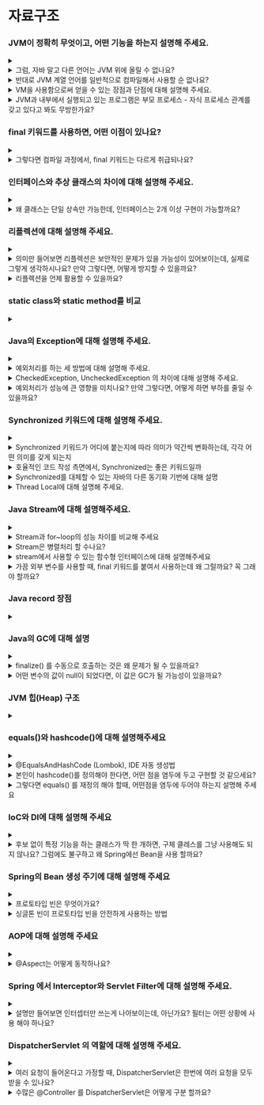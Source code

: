# 자료구조
### JVM이 정확히 무엇이고, 어떤 기능을 하는지 설명해 주세요.
<details>
<summary></summary>
<div>

## 1. JVM의 정의
- **Java Virtual Machine(JVM)**이란 자바 바이트코드(bytecode)를 실행하기 위한 **가상 컴퓨터(추상화된 컴퓨팅 플랫폼)**입니다.  
- 자바 컴파일러(`javac`)가 생성한 `.class` 파일(바이트코드)을 입력으로 받아, 실제 머신(운영체제·하드웨어)에서 동작할 수 있도록 해석·실행합니다.  
- JVM은 **‘한 번 컴파일하면 어디서나 실행된다(Write Once, Run Anywhere)’**는 자바 플랫폼의 핵심을 가능하게 하는 핵심 요소입니다.

## 2. JVM의 주요 구성 요소
1. **클래스 로더(Class Loader)**  
   - `.class` 파일을 읽어 메모리에 올리고, 내부 데이터 구조로 변환(링크)합니다.  
   - 사용자 정의 클래스뿐 아니라 런타임 라이브러리(예: `java.lang.*`)도 모두 이 서브시스템을 통해 로드됩니다.
2. **런타임 데이터 영역(Runtime Data Areas)**  
   - **메소드 영역(Method Area)**: 클래스·인터페이스의 런타임 상수 풀, 필드·메소드 정보 저장  
   - **힙(Heap)**: 객체 및 배열 인스턴스들이 생성되는 공간  
   - **스택(Stack)**: 각 스레드별로 JVM 호출 스택을 유지(메소드 호출 시마다 프레임 생성)  
   - **프로그램 카운터(PC) 레지스터**: 각 스레드가 현재 실행 중인 바이트코드의 주소를 가리킴  
   - **네이티브 메소드 스택(Native Method Stack)**: 자바 외 언어(C/C++ 등)로 작성된 네이티브 메소드 호출 시 사용
3. **실행 엔진(Execution Engine)**  
   - **인터프리터(Interpreter)**: 바이트코드를 한 줄씩 해석하며 실행  
   - **JIT 컴파일러(Just-In-Time Compiler)**: 반복적으로 호출되는 바이트코드를 네이티브 머신 코드로 번역해 **성능을 최적화**  
4. **가비지 컬렉터(Garbage Collector, GC)**  
   - 더 이상 참조되지 않는 객체를 탐지해 자동으로 메모리를 회수  
   - 메모리 누수를 방지하고, 명시적 메모리 해제 없이 안전한 실행 환경 제공  
5. **네이티브 인터페이스(Java Native Interface, JNI)**  
   - 자바 애플리케이션에서 C/C++ 등의 네이티브 코드를 호출할 수 있게 해 주는 브릿지 역할

## 3. JVM의 주요 기능
- **플랫폼 독립성 보장**  
  자바 바이트코드는 특정 하드웨어나 OS에 종속되지 않으므로, 동일한 `.class` 파일을 Windows·macOS·Linux 등 다양한 환경에서 실행 가능
- **메모리 관리 및 자동 가비지 컬렉션**  
  개발자가 명시적으로 메모리를 해제하지 않아도, JVM이 필요 시점에 객체를 정리하여 안정적인 메모리 운영
- **성능 최적화**  
  JIT 컴파일러를 통해 런타임에 핫스팟(빈번히 호출되는 코드)을 네이티브 코드로 변환, 반복 실행 시 성능 향상
- **보안 관리**  
  바이트코드 검증(bytecode verifier)을 통해 악의적인 코드 삽입을 방지하고, 클래스 로더·보안 매니저를 통해 실행 권한을 제어
- **멀티스레드 스케줄링 지원**  
  JVM 내부에서 스레드별 호출 스택과 PC 레지스터를 관리하여, 자바 레벨의 스레드 동시 실행 및 동기화 제공

## 4. JVM의 동작 과정 요약
1. **소스 코드(.java) → 바이트코드(.class) 컴파일**  
2. **클래스 로더**가 `.class` 파일 로드 및 링크  
3. **바이트코드 검증** (안전성·무결성 검사)  
4. **인터프리터** 또는 **JIT 컴파일러**를 통해 바이트코드 실행  
5. **런타임 데이터 영역**에서 객체 생성 및 메모리 관리  
6. **가비지 컬렉터**가 주기적으로 불필요 객체 회수

## 5. JVM의 이점
- **이식성**: 한번 작성한 코드를 다양한 플랫폼에서 실행  
- **안정성**: 메모리 안전성 및 보안 메커니즘 내장  
- **관리 용이성**: 자동 메모리 관리, 모니터링·디버깅 도구 제공  
- **확장성**: 다양한 가비지 컬렉터(G1, ZGC 등)와 최적화 기법 선택 가능  

---

이와 같이 JVM은 자바 프로그램을 실행하기 위한 **추상화된 런타임 환경**으로, 바이트코드를 플랫폼 독립적으로 해석·컴파일하고, 메모리·스레드·보안을 종합적으로 관리함으로써 자바의 핵심 가치인 “이식성·안정성·성능”을 실현합니다.
</div>
</details>
<details>
<summary>그럼, 자바 말고 다른 언어는 JVM 위에 올릴 수 없나요?</summary>
<div>

JVM은 ‘바이트코드(​.class)’를 실행하는 가상 머신이기 때문에, **바이트코드를 생성할 수 있는(any language compiler)를 JVM 타깃으로 삼기만 하면** 자바뿐 아니라 어떤 언어도 올릴 수 있습니다. 실제로 다음과 같은 언어들이 JVM 위에서 동작합니다:

- **Kotlin**  
  JetBrains에서 만든 정적 타입 언어로, 자바와 100% 상호 운용(interoperability) 가능  
- **Scala**  
  함수형·객체지향을 결합한 언어로, 병렬·비동기 프로그래밍에 강점  
- **Groovy**  
  동적 스크립트 언어로, 자바 문법과 호환되며 빌드 스크립트·테스트 코드 등에 자주 사용  
- **Clojure**  
  JVM 기반의 함수형 리스프(Lisp) 언어, 불변 자료구조·병렬 처리 모델 제공  
- **JRuby**  
  루비(Ruby) 언어를 JVM 위에서 실행할 수 있게 옮긴 구현체  
- **Jython**  
  파이썬(Python) 2.x 계열을 JVM 위에서 실행할 수 있는 구현체  
- **Ceylon, Fantom, Xtend, Gosu, Frege** 등  
  각각 고유의 문법과 특성을 가진 언어들이 JVM 타깃을 지원  

---

## 어떻게 가능할까?
1. **컴파일러 플러그인/백엔드**  
   - 언어의 컴파일러가 최종 산출물을 JVM 바이트코드로 생성하도록 백엔드를 구현  
   - 예: Kotlin 컴파일러, Scala 컴파일러, Groovy 컴파일러 등  
2. **인터프리터 방식**  
   - 순수 자바(Java) 코드로 해당 언어의 인터프리터를 작성하고, JVM에서 직접 해석  
   - 예: JRuby, Jython  
3. **JSR-292 (invokedynamic) 지원**  
   - 자바 7부터 도입된 `invokedynamic` 바이트코드 명령어로 동적 언어를 더 효율적으로 구현  

이처럼 JVM은 **언어 독립적인 런타임 플랫폼**으로 설계되어 있기 때문에, “JVM 타깃 코드(바이트코드)만 만들 수 있느냐”가 관건입니다. 자바가 아니어도, 자신만의 문법·타입 시스템을 가진 언어라도 바이트코드를 생산할 수 있다면 JVM 위에서 실행시킬 수 있습니다.
</div>
</details>
<details>
<summary>반대로 JVM 계열 언어를 일반적으로 컴파일해서 사용할 순 없나요?</summary>
<div>

**JVM 바이트코드로 컴파일**되어 `.class` 파일로 출력되고, 이를 JVM에서 실행하는 방식으로 동작합니다. 즉, 이들은 \*\*"JVM 위에서 실행되는 언어"\*\*입니다. 따라서 보통은 **JVM 없이 실행되지 않습니다.**

하지만 "일반적으로 컴파일해서 사용할 수 없느냐?"는 질문에 대해 더 깊이 들어가 보면 몇 가지 예외나 대안도 존재합니다.

---

### ✅ JVM 계열 언어를 "일반적으로 컴파일해서" 실행하는 방법들

1. **Ahead-of-Time (AOT) 컴파일러 사용**

   * 대표 사례: **GraalVM Native Image**
   * Java나 Kotlin 코드를 JVM 없이 실행할 수 있는 **네이티브 바이너리**로 컴파일합니다.
   * 장점: 빠른 시작 시간, 낮은 메모리 사용량
   * 단점: 리플렉션 등 일부 JVM 기능은 제한될 수 있음

2. **Kotlin/Native**

   * Kotlin은 JVM 이외에도 **Native 플랫폼용 컴파일러(Kotlin/Native)** 를 제공합니다.
   * 주로 iOS, Linux CLI 프로그램 등에 사용됩니다.
   * JVM 없이 실행 가능합니다.

3. **Scala Native**

   * Scala를 LLVM 기반의 **네이티브 코드**로 컴파일하는 프로젝트
   * 아직 완전 성숙하지는 않지만, 간단한 CLI 앱 등은 작성 가능

---

### ❌ 일반적인 상황에서는 JVM이 필요함

* Java나 Kotlin은 기본적으로 `javac`, `kotlinc` 등으로 **바이트코드**를 생성하고,
* 생성된 `.class` 파일은 `java` 커맨드나 JVM 기반 런타임에서 실행됨
* 그러므로 **JVM이 없이는 실행할 수 없습니다.**

---

요약하자면:
\*\*"일반적인 상황에서는 JVM이 필요하지만, 네이티브 컴파일러(AOT)를 사용하면 JVM 없이 실행 가능한 실행 파일도 만들 수 있다"\*\*는 게 핵심입니다.

</div>
</details>

<details>
<summary>VM을 사용함으로써 얻을 수 있는 장점과 단점에 대해 설명해 주세요.</summary>
<div>

가상 머신(VM, 특히 여기서는 **Java Virtual Machine – JVM**을 염두에 두고 설명하겠습니다)을 사용하는 것은 개발과 실행 환경에 많은 영향을 미칩니다. 아래는 **VM 사용의 장점과 단점**을 정리한 내용입니다.

---

## ✅ VM(JVM)을 사용함으로써 얻을 수 있는 **장점**

### 1. **플랫폼 독립성 (Write Once, Run Anywhere)**

* Java나 Kotlin 같은 언어는 바이트코드로 컴파일되고, JVM만 있다면 **Windows, macOS, Linux 등에서 동일하게 실행 가능**합니다.
* 이는 다양한 운영체제를 지원해야 하는 애플리케이션에 큰 장점입니다.

### 2. **풍부한 런타임 기능**

* 자동 메모리 관리(Garbage Collection)
* 스레드 관리, 모니터링, 리플렉션, JIT(Just-In-Time) 컴파일 등 고급 기능 제공
* 개발자가 저수준의 자원 관리를 직접 할 필요가 줄어듭니다.

### 3. **보안**

* JVM은 **샌드박스 환경**을 통해 애플릿이나 스크립트의 접근 범위를 제한할 수 있음
* 특히 웹 기반의 코드 실행 등에서 유용함 (과거에는 많이 쓰였지만 지금은 줄어듦)

### 4. **성숙한 생태계**

* 수십 년에 걸친 **툴링, 디버깅, 모니터링** 생태계
* Spring, Gradle, IntelliJ, JUnit 등 다양한 도구와 라이브러리 제공

### 5. **멀티언어 지원**

* JVM 위에서는 Java 외에도 Kotlin, Scala, Groovy 등 다양한 언어를 사용할 수 있음
* 여러 언어를 섞어 개발하는 것도 가능

---

## ❌ VM(JVM)을 사용할 때의 **단점**

### 1. **시작 시간 지연 (Cold Start)**

* JVM은 애플리케이션 시작 시 초기화 작업이 많아서 **시작 시간이 느릴 수 있음**
* 서버리스 환경이나 CLI 툴 등에서는 큰 단점이 될 수 있음

### 2. **메모리 사용량이 큼**

* JVM 자체가 일정 메모리를 항상 점유하고 있으며, 가비지 컬렉션 등도 추가 리소스를 사용
* 가벼운 애플리케이션에는 과할 수 있음

### 3. **JVM에 대한 의존**

* 실행에 반드시 JVM이 필요하며, JVM 버전에 따라 호환성 문제가 생길 수도 있음
* 설치/배포 환경에서 JVM 유무 확인이 필요

### 4. **네이티브 성능보다 낮을 수 있음**

* C/C++ 등 네이티브 언어보다는 실행 성능이 낮거나 예측 불가능할 수 있음
* 특히 하드웨어에 가까운 시스템 프로그래밍에는 부적합

---

## 🔄 요약 표

| 항목      | 장점             | 단점             |
| ------- | -------------- | -------------- |
| 플랫폼 독립성 | OS에 상관없이 실행 가능 | JVM 설치 필요      |
| 성능      | JIT으로 일정 수준 확보 | 네이티브보다 느릴 수 있음 |
| 메모리     | 자동 관리(GC)      | 리소스 사용량 많음     |
| 보안      | 샌드박스 실행        | 복잡한 설정 필요      |
| 생태계     | 풍부한 도구와 언어     | 러닝 커브 가능       |

---

좋습니다! 아래는 **VM 기반 언어 (예: Java, Kotlin, C#, Scala 등)** 와 **네이티브 언어 (예: C, C++, Rust, Go 등)** 를 다양한 관점에서 비교한 표입니다. 두 유형은 서로 다른 철학과 목적을 가지고 있어, 선택은 사용 목적과 환경에 따라 달라집니다.

---

## ✅ VM 기반 언어 vs 네이티브 언어 비교

| 항목           | VM 기반 언어                              | 네이티브 언어                        |
| ------------ | ------------------------------------- | ------------------------------ |
| **실행 방식**    | 중간 바이트코드로 컴파일 → VM(JVM, CLR 등) 위에서 실행 | 기계어로 직접 컴파일 → OS에서 직접 실행       |
| **플랫폼 독립성**  | 높음 (JVM만 있으면 OS에 상관없이 실행 가능)          | 낮음 (OS별로 바이너리 따로 빌드 필요)        |
| **성능**       | 적절히 빠름 (JIT, GC 등 덕분에 괜찮은 성능)         | 일반적으로 더 빠름 (AOT 컴파일로 최적화됨)     |
| **시작 속도**    | 느릴 수 있음 (JVM 초기화 시간)                  | 빠름 (바로 실행 가능)                  |
| **메모리 사용**   | 더 큼 (JVM 자체 오버헤드 + GC 리소스)            | 더 작음 (직접 메모리 관리)               |
| **개발 생산성**   | 높음 (자동 메모리 관리, 풍부한 라이브러리, 리플렉션 등)     | 낮을 수 있음 (직접 메모리 관리, 포인터 등)     |
| **디버깅/모니터링** | 풍부한 툴 제공 (JVM 기반 툴: VisualVM, JFR 등)  | 도구는 다양하지만 OS/언어마다 다름           |
| **안정성**      | 메모리 관련 버그 적음 (GC, 타입 안정성)             | 메모리 오류 발생 가능 (버퍼 오버플로우 등)      |
| **호환성**      | JVM 버전 간 이슈 있을 수 있음                   | OS/컴파일러 종속성 문제 있을 수 있음         |
| **사용 예**     | 웹 서버, 대규모 엔터프라이즈 앱, 백엔드 시스템           | 시스템 프로그래밍, 게임, OS, 실시간 앱, 임베디드 |

---

## ✅ 요약

* **VM 기반 언어**

  * 장점: 개발 속도 빠르고 안정적, 이식성 우수
  * 단점: 성능과 자원 사용면에서 불리

* **네이티브 언어**

  * 장점: 성능 우수, 리소스 제어 가능
  * 단점: 개발 난이도 높고, 플랫폼 종속성 있음

---

### 💡 어떤 경우에 어떤 언어를 쓰면 좋을까?

| 상황                        | 추천               |
| ------------------------- | ---------------- |
| 빠르게 안정적인 서버 구축            | Java, Kotlin, C# |
| 고성능 시스템이나 게임 개발           | C++, Rust        |
| 임베디드 시스템, 드라이버            | C                |
| 빠른 시작 시간과 단일 실행파일이 중요한 경우 | Go, Rust         |
| 복잡한 비즈니스 로직이 많은 대형 서비스    | Java, Scala      |

---


</div>
</details>

<details>
<summary>JVM과 내부에서 실행되고 있는 프로그램은 부모 프로세스 - 자식 프로세스 관계를 갖고 있다고 봐도 무방한가요?</summary>
<div>

**JVM과 그 안에서 실행되는 프로그램(Java, Kotlin 등으로 작성된 코드)** 간의 관계를 \*\*"부모-자식 프로세스 관계"\*\*로 보는 것은 **정확하지 않습니다.**

---

## 🔍 이유 설명

### ✅ JVM은 **하나의 프로세스**입니다.

* 우리가 `java MyProgram` 같은 명령어로 프로그램을 실행하면:

  1. **JVM 프로세스**가 시작되고
  2. 그 안에서 `.class` 또는 `.jar` 파일에 담긴 **바이트코드를 해석/실행**합니다.
* 즉, **Java 애플리케이션은 JVM 프로세스 안에서 실행되는 코드일 뿐**, 별도의 프로세스가 아닙니다.

➡️ 따라서 JVM과 Java 애플리케이션은 **"부모-자식 프로세스"가 아니라, "호스트와 내부 실행 코드" 관계**입니다.

---

## 💡 예외적으로 자식 프로세스를 생성하는 경우

Java 애플리케이션 내에서 다음과 같은 방식으로 **실제 자식 프로세스**를 생성할 수는 있습니다:

```java
Process p = Runtime.getRuntime().exec("ping google.com");
```

* 이 경우 `ping`은 **자식 프로세스**로 실행되며,
* **JVM은 부모 프로세스**, `ping`은 실제 OS 레벨에서 **자식 프로세스**가 됩니다.

---

## 🔄 요약

| 구분                     | 관계                               |
| ---------------------- | -------------------------------- |
| JVM ↔ Java 애플리케이션      | ❌ 프로세스-프로세스 아님 (같은 프로세스 내에서 실행됨) |
| JVM ↔ exec()로 만든 외부 명령 | ✅ 부모-자식 프로세스 관계 성립               |

---

ps, top, pstree 같은 명령어로 JVM과 서브프로세스 관계를 확인

리눅스나 유닉스 계열 시스템에서 **JVM과 서브프로세스 관계**를 확인하는 데 사용할 수 있는 주요 명령어들을 아래에 정리

---

## ✅ 1. `ps` 명령어

```bash
ps -ef | grep java
```

* 현재 실행 중인 JVM 프로세스를 확인할 수 있습니다.
* `java -jar MyApp.jar` 같은 명령이 보일 겁니다.

---

## ✅ 2. `pstree` 명령어

```bash
pstree -p
```

* 프로세스들을 **트리 구조로 시각화**해서 보여줍니다.
* JVM이 `exec()` 등을 통해 생성한 **자식 프로세스**가 있다면 JVM PID 아래에 보이게 됩니다.

예시:

```
systemd(1)─┬─java(12345)─┬─ping(12346)
```

→ 여기서 `java(12345)`가 JVM이고, `ping(12346)`은 `Runtime.exec()` 등으로 생성된 자식 프로세스입니다.

---

## ✅ 3. `top` 또는 `htop`

* 실행 중인 프로세스를 실시간으로 볼 수 있고,
* `htop`에서는 **트리 모드(F5)** 로 자식 프로세스를 확인할 수 있습니다.

---

## ✅ 4. Java 코드에서 PID 확인하는 방법

```java
long pid = ProcessHandle.current().pid();
System.out.println("JVM PID: " + pid);
```

자식 프로세스는 아래처럼 생성:

```java
Process p = Runtime.getRuntime().exec("ping google.com");
```

이 경우, OS 레벨에서 `ping` 프로세스는 위 JVM의 **자식 프로세스**로 보이게 됩니다.

---

</div>
</details>

### final 키워드를 사용하면, 어떤 이점이 있나요?

<details>
<summary></summary>
<div>

1. 변수에 final 사용
java
복사
편집
final int x = 10;
한 번 초기화된 이후 값을 변경할 수 없음.

이점:

불변성 보장: 코드 흐름 중 값이 바뀌지 않아 오류 가능성 감소.

멀티스레딩 환경에서 안정성 향상: final 변수는 thread-safe하게 작동함.

2. 메서드에 final 사용
java
복사
편집
class Parent {
    public final void show() {
        System.out.println("Hello");
    }
}
서브클래스에서 오버라이드 금지.

이점:

의도한 동작을 유지: 중요한 로직이 자식 클래스에서 변경되지 않도록 보장.

보안성 향상: 예기치 않은 확장을 막아 코드 안정성 증가.

3. 클래스에 final 사용
java
복사
편집
final class MyClass {
    // ...
}
상속이 불가능한 클래스.

이점:

디자인 고정: 의도적으로 확장을 금지해 API 설계 안정성 확보.

성능 최적화 가능: JIT 컴파일러가 final 클래스는 더 공격적으로 최적화 가능.

추가 이점
가독성 향상: 값을 변경하지 않을 것임을 명시적으로 표현.

에러 예방: 실수로 변수 재할당, 메서드 오버라이드 등 방지.

필요 이상으로 final을 남용하면 유연성이 떨어질 수 있으므로, 변경 가능성이 없다고 확신할 때 사용
</div>
</details>

<details>
<summary>그렇다면 컴파일 과정에서, final 키워드는 다르게 취급되나요?</summary>
<div>

`final` 키워드는 **컴파일러와 JVM이 코드를 다르게 최적화할 수 있도록 힌트를 주는 역할**을 합니다. 컴파일 과정에서 `final`이 있으면 다음과 같은 방식으로 특별히 취급됩니다:

---

### 1. **`final` 변수 (특히 상수)는 인라인(inline) 처리됨**

```java
final int A = 10;
int b = A + 5;
```

* 컴파일 시점에 `A`는 리터럴 `10`으로 직접 치환되어 사용됨.
* **결과적으로 더 빠른 실행**과 **메모리 절약** 가능.
* 단, `static final` 변수는 상수 풀(Constant Pool)에 저장되어 전역적으로 재사용 가능.

---

### 2. **`final` 메서드는 오버라이딩이 불가능하므로 디스패치 최적화 가능**

```java
final void doSomething() {}
```

* 메서드가 서브클래스에서 바뀔 수 없으므로 **정적 바인딩(static binding)** 사용 가능.
* 일반적인 메서드는 **동적 바인딩**을 거쳐야 하지만, `final`이면 그 과정을 생략 가능 → **호출 속도 향상**.

---

### 3. **`final` 클래스는 전체 구조가 고정되므로 더 과감한 최적화 가능**

```java
final class MyUtil { ... }
```

* JVM이 클래스의 구조나 메서드 호출 방식이 절대 바뀌지 않는다고 확신할 수 있어, **JIT 컴파일러가 aggressive한 인라이닝이나 옵티마이제이션 수행** 가능.

---

### 4. **`final` 지역 변수는 람다나 익명 클래스에서 참조 가능**

```java
Runnable r = () -> {
    System.out.println(a); // a는 final 또는 effectively final이어야 함
};
```

* 컴파일러는 해당 변수를 \*\*closure(클로저)\*\*에 캡처해야 하므로, 값이 바뀌지 않음을 확신해야 함.

---

요약하면, **`final`은 컴파일러에게 "이 값/구조는 바뀌지 않는다"는 확신을 주어 더 효율적인 바이트코드와 실행 성능을 가능하게 합니다**.

`final` 키워드는 JIT(Just-In-Time) 컴파일러가 **더 aggressive(공격적인) 인라이닝 및 최적화**를 수행할 수 있도록 도와줍니다. 그 이유와 작동 방식은 다음과 같습니다:

---

### ✅ **JIT 컴파일러 최적화란?**

* JIT은 자바 바이트코드를 **런타임 시 기계어로 변환하면서 성능 최적화**를 수행합니다.
* JIT의 목표는 CPU가 더 빠르게 실행할 수 있도록 **중복 제거**, **함수 인라이닝**, **루프 최적화** 등을 적용하는 것입니다.

---

### 💡 `final`이 어떻게 도움이 되는가?

#### 1. **메서드 인라이닝 (Method Inlining)**

* 인라이닝이란, **함수를 호출하지 않고, 그 내부 코드를 호출 지점에 직접 삽입**하는 최적화입니다.
* 일반 메서드는 오버라이딩 가능성이 있어 런타임까지 어떤 구현이 호출될지 확정할 수 없습니다.
* 하지만 `final` 메서드는 **절대 오버라이딩되지 않음** → **JVM이 인라인을 바로 적용 가능**.

예:

```java
final void printHello() {
    System.out.println("Hello");
}
```

* 이 함수가 자주 호출된다면, 호출부에 `System.out.println("Hello");`를 직접 넣을 수 있습니다.
* → **함수 호출 비용 제거** + **JVM 추가 최적화 가능**.

---

#### 2. **클래스 인라이닝**

* `final` 클래스는 구조가 확정되어 있어, **JVM이 객체 구조를 분석하고 최적화하기 쉬움**.
* 예: `final class Point { int x, y; }`

  * 객체 생성 시 구조가 불변임을 알기 때문에 **메모리 접근이나 생성 비용 최적화 가능**.

---

#### 3. **필드 접근 최적화**

* `final` 필드는 한 번만 설정되고 이후 변경되지 않기 때문에:

  * **CPU 캐시에 안정적으로 유지될 수 있음**
  * **배치된 값이 바로 인라인**되거나 **dead code 제거 대상이 아님**.

---

### 🧠 요약

| 키워드           | JIT 최적화 혜택          |
| ------------- | ------------------- |
| `final` 메서드   | 인라이닝, 정적 바인딩 가능     |
| `final` 클래스   | 인라인 생성, 구조 최적화      |
| `final` 변수/필드 | 값 고정 → 빠른 접근, 상수 대체 |

---

JIT의 이런 최적화는 특히 **반복 호출**, **루프 내 코드**, **작은 유틸리티 메서드**에서 성능 차이를 체감할 수 있습니다.

</div>
</details>

### 인터페이스와 추상 클래스의 차이에 대해 설명해 주세요.

<details>
<summary></summary>
<div>
인터페이스(Interface)와 추상 클래스(Abstract Class)는 모두 Java에서 \*\*추상화(abstraction)\*\*를 제공하는 도구지만, 용도와 사용 방식에 중요한 차이가 있습니다. 아래에서 핵심 차이를 정리해 드리겠습니다.

---

## ✅ 기본 개념

| 항목      | 인터페이스 (Interface)             | 추상 클래스 (Abstract Class)          |
| ------- | ----------------------------- | -------------------------------- |
| 목적      | **계약(Contract)**: 무엇을 할 수 있는가 | **틀 제공(Template)**: 어떻게 동작해야 하는가 |
| 다중 상속   | O (여러 인터페이스 구현 가능)            | X (한 개의 클래스만 상속 가능)              |
| 인스턴스 생성 | X (객체 생성 불가)                  | X (객체 생성 불가)                     |

---

## ✅ 멤버 구성

| 항목  | 인터페이스                           | 추상 클래스                           |
| --- | ------------------------------- | -------------------------------- |
| 필드  | `public static final` 상수만 가능    | 일반 필드 가능 (private, protected 포함) |
| 메서드 | 기본은 추상 메서드, `default/static` 허용 | 추상 메서드 + 일반 메서드 둘 다 가능           |
| 생성자 | 없음                              | 있음                               |

---

## ✅ 사용 목적 차이

| 항목       | 인터페이스                       | 추상 클래스                      |
| -------- | --------------------------- | --------------------------- |
| 언제 사용하나? | 전혀 다른 계열의 클래스에 **공통 기능 명세** | 관련 있는 클래스들의 **공통 기능 구현 제공** |
| 예시       | `Comparable`, `Runnable`    | `Animal`, `Shape` 등         |

---

## ✅ Java 8 이후의 인터페이스 변화

* `default` 메서드: 인터페이스에서도 구현 가능해짐.
* `static` 메서드: 인터페이스에 정적 메서드 정의 가능.
* 하지만 여전히 \*\*상태(필드)\*\*는 가질 수 없으며, `Object` 클래스의 메서드는 오버라이드 불가.

---

## ✅ 예제 비교

### 인터페이스 예

```java
interface Drivable {
    void drive();
}
```

### 추상 클래스 예

```java
abstract class Vehicle {
    int speed;

    void setSpeed(int speed) {
        this.speed = speed;
    }

    abstract void drive();
}
```

---

## 🔄 요약 비교

| 기준     | 인터페이스       | 추상 클래스  |
| ------ | ----------- | ------- |
| 다중 상속  | 가능          | 불가능     |
| 상태(필드) | 가질 수 없음     | 가질 수 있음 |
| 기본 구현  | Java 8부터 가능 | 항상 가능   |
| 생성자    | 없음          | 있음      |
| 관계     | "할 수 있다"    | "이다"    |

---

### ✅ 실무 조언:

* **"서로 관련 없는 객체들에 공통 기능을 부여"** → 인터페이스
* **"공통된 속성과 동작이 있는 상속 구조"** → 추상 클래스

둘을 **동시에 사용할 수도 있고**, **하나의 추상 클래스가 여러 인터페이스를 구현**할 수도 있습니다.

</div>
</details>

<details>
<summary>왜 클래스는 단일 상속만 가능한데, 인터페이스는 2개 이상 구현이 가능할까요?</summary>
<div>

아주 좋은 질문입니다! 핵심은 \*\*"복잡성과 충돌을 방지하면서도 유연성을 제공하려는 설계 철학"\*\*에 있습니다.

---

## ✅ 클래스는 **단일 상속**만 가능한 이유

### ⚠️ 다중 상속의 문제점 (클래스 기준)

다중 상속은 **여러 부모 클래스에서 동일한 이름의 메서드나 필드**를 상속받을 경우, \*\*우선순위를 알기 어려워서 모호성(ambiguity)\*\*이 발생합니다.

예를 들어:

```java
class A {
    void hello() { System.out.println("Hello from A"); }
}

class B {
    void hello() { System.out.println("Hello from B"); }
}

// Java에서는 아래와 같은 다중 상속이 허용되지 않음
class C extends A, B { } // 오류 발생!
```

* 위 상황에서는 `C.hello()`가 A의 것인지 B의 것인지 **결정할 수 없음**.
* 이는 **Diamond Problem**이라고도 불립니다.

➡️ **이런 혼란을 피하기 위해 자바는 클래스에 대해 "단일 상속"만 허용**합니다.

---

## ✅ 인터페이스는 **다중 구현**이 가능한 이유

### ✔️ 인터페이스는 본질적으로 \*\*계약(명세)\*\*만 정의하기 때문

* 인터페이스는 **상태(필드)나 구현을 갖지 않는 추상적인 메서드 선언**만 포함했기 때문에, 충돌 가능성이 거의 없음.
* 즉, 클래스는 **구현과 상태를 상속**하지만, 인터페이스는 \*\*기능의 약속(형태)\*\*만 상속.

예:

```java
interface Flyable {
    void fly();
}

interface Swimmable {
    void swim();
}

class Duck implements Flyable, Swimmable {
    public void fly() { System.out.println("Flying"); }
    public void swim() { System.out.println("Swimming"); }
}
```

* Duck은 **두 인터페이스 모두의 기능을 명확하게 구현**하면 되기 때문에 충돌 없음.

---

## ✅ Java 8 이후: `default` 메서드로 생긴 잠재적 충돌

인터페이스에 `default` 메서드가 생기면서 충돌 가능성이 생겼지만, Java는 다음과 같이 **명시적 해결**을 요구합니다:

```java
interface A {
    default void hello() { System.out.println("Hello from A"); }
}

interface B {
    default void hello() { System.out.println("Hello from B"); }
}

class C implements A, B {
    public void hello() {
        A.super.hello(); // 또는 B.super.hello();
    }
}
```

➡️ 충돌 시 개발자가 **직접 우선순위를 지정**하게 강제함 → **안전성과 유연성 모두 확보**.

---

## 🧠 결론

| 구분         | 클래스 상속       | 인터페이스 구현         |
| ---------- | ------------ | ---------------- |
| 다중 상속 허용   | ❌            | ✅                |
| 이유         | 충돌 위험, 상태 상속 | 명세만 제공, 구현 충돌 없음 |
| Java 설계 철학 | 안전성 우선       | 유연성 확보           |

---

즉, **인터페이스는 충돌 없이 유연한 기능 조합이 가능하기 때문에 다중 구현을 허용하지만**, **클래스는 복잡한 상태와 구현을 포함하기 때문에 단일 상속만 허용되는 것**입니다.

</div>
</details>

### 리플렉션에 대해 설명해 주세요.

<details>
<summary></summary>
<div>

### 🔍 리플렉션의 핵심 개념

리플렉션을 사용하면 프로그램이 실행 중일 때 다음과 같은 작업이 가능합니다:

- 클래스의 이름, 메서드, 필드, 생성자 등의 **구조를 조회**
- **새로운 인스턴스 생성**
- **메서드 호출**
- **필드(변수) 값 읽기/쓰기**
- **어노테이션 읽기**

---

### 🛠️ 리플렉션의 예 (Java 기준)

```java
Class<?> clazz = Class.forName("com.example.MyClass");  // 클래스 로딩
Object obj = clazz.getDeclaredConstructor().newInstance();  // 인스턴스 생성
Method method = clazz.getMethod("sayHello");  // 메서드 조회
method.invoke(obj);  // 메서드 호출

```

---

### ⚠️ 리플렉션의 단점

1. **성능 저하** – 일반적인 코드보다 느립니다 (JIT 최적화 어려움)
2. **보안 이슈** – private 필드/메서드 접근 가능
3. **유지보수 어려움** – 코드 가독성 낮고 오류가 런타임까지 숨겨짐

---

### 🎯 리플렉션이 유용한 상황

- 프레임워크 개발 (예: 스프링, Hibernate)
- 테스트 도구 (예: JUnit)
- 의존성 주입 / 객체 직렬화 / JSON 매핑
</div>
</details>

<details>
<summary>의미만 들어보면 리플렉션은 보안적인 문제가 있을 가능성이 있어보이는데, 실제로 그렇게 생각하시나요? 만약 그렇다면, 어떻게 방지할 수 있을까요?</summary>
<div>

### 🔐 왜 리플렉션이 보안상 위험한가?

1. **접근 제한 무력화**
    
    `private`, `protected` 멤버에도 `setAccessible(true)`를 통해 접근 가능:
    
    ```java
    Field field = clazz.getDeclaredField("secret");
    field.setAccessible(true);  // 접근 제한 해제
    
    ```
    
2. **코드 무결성 훼손**
    
    원래 의도하지 않은 방식으로 객체를 조작해 버그나 취약점을 만들 수 있음.
    
3. **샌드박스 우회**
    
    제한된 환경(예: JVM 샌드박스, 웹브라우저)에서도 시스템 자원에 접근할 수 있게 될 수 있음.
    
4. **민감한 정보 노출**
    
    예: 인증 토큰, 비밀번호, 내부 설정 등을 리플렉션으로 조회 가능
    

---

### 🛡️ 리플렉션 관련 보안 위험을 방지하는 방법

1. **보안 매니저(Security Manager) 사용** *(Java 환경)*
    
    리플렉션으로 접근할 수 있는 범위를 제어할 수 있었지만, Java 17 이후 deprecated됨.
    
2. **모듈 시스템 활용 (Java 9+)**
    
    `module-info.java`를 통해 특정 패키지나 클래스를 외부에서 접근 불가하도록 선언.
    
3. **접근 권한 체크**
    
    `setAccessible(true)`는 보안 매니저나 정책에 따라 제한 가능.
    
4. **코드 리뷰와 정적 분석 도구 활용**
    
    리플렉션 사용이 포함된 부분을 별도로 검토하고, 정적 분석 도구(예: SonarQube)로 감시.
    
5. **라이브러리 사용 주의**
    
    외부 라이브러리가 리플렉션을 남용할 수 있으므로, 신뢰할 수 있는 라이브러리만 사용.
    
6. **최대한 사용 자제**
    
    리플렉션은 꼭 필요한 경우에만 사용하고, 가능한 대체 방법(예: 인터페이스, 전략 패턴 등)을 고려.
    

---

### ✅ 결론

> 리플렉션은 강력하지만, 잘못 사용하면 보안상 매우 위험한 도구입니다.
> 
> 
> 보안 정책과 설계 원칙에 따라 신중하게 사용하고, **사전 통제**와 **사후 모니터링**이 필요합니다.
>
</div>
</details>

<details>
<summary>리플렉션을 언제 활용할 수 있을까요?</summary>
<div>

리플렉션(reflection)은 **일반적인 개발에서는 가급적 피하는 것이 원칙**이지만, 특정 상황에서는 **다른 방법으로는 해결하기 어려운 유용한 도구**가 됩니다. 아래는 **리플렉션을 사용해도 되는(혹은 사용하는 게 적절한) 대표적인 상황들**입니다.

---

## ✅ 리플렉션을 사용해도 되는/사용이 적절한 상황

---

### 1. **프레임워크나 라이브러리 개발**

- **목적**: 사용자의 클래스 구조를 몰라도 자동으로 DI(의존성 주입), 애노테이션 처리, 설정 바인딩 등을 구현
- **예시**: Spring, Hibernate, Jackson, JUnit 등
- **사용 이유**: 클래스나 필드 정보를 런타임에 동적으로 해석해야 하기 때문

```java
Field field = clazz.getDeclaredField("username");
field.setAccessible(true);
field.set(instance, "admin");

```

---

### 2. **직렬화/역직렬화 처리**

- **목적**: 객체를 JSON, XML 등으로 변환하거나 다시 복원할 때
- **예시**: Gson, Jackson 등이 객체의 필드를 리플렉션으로 탐색해서 값 변환

---

### 3. **애노테이션 기반 처리**

- **목적**: 특정 애노테이션이 붙은 클래스/메서드/필드를 찾아 기능 실행
- **예시**: 테스트 메서드(@Test) 실행, 커스텀 컨트롤러 등록 등

```java
if (method.isAnnotationPresent(MyAnnotation.class)) {
    method.invoke(obj);
}

```

---

### 4. **플러그인 시스템, 모듈 로딩**

- **목적**: 클래스 이름을 문자열로 받아서 동적으로 로딩 및 실행
- **예시**: 게임 모드 시스템, 스크립트 기반 확장

```java
Class<?> pluginClass = Class.forName("com.game.plugins.SpeedBoost");
Plugin plugin = (Plugin) pluginClass.getDeclaredConstructor().newInstance();

```

---

### 5. **테스트 도구에서의 내부 접근**

- **목적**: 테스트 코드에서 private 필드나 메서드를 조작하고 검증할 필요가 있을 때
- **예시**: 단위 테스트에서 내부 상태 강제 설정

---

### 6. **로깅 및 디버깅 도구**

- **목적**: 런타임 객체의 구조를 분석해서 콘솔에 출력하는 등의 작업

---

## ⚠️ 사용을 피해야 할 일반적인 상황

| 상황 | 대체 가능 | 이유 |
| --- | --- | --- |
| 단순 메서드 호출 | O (직접 호출) | 리플렉션은 느리고 복잡 |
| 일반 필드 접근 | O | 유지보수 어려움 |
| 로직 제어 | O (패턴 활용) | 코드 구조가 불투명해짐 |

---

## 🔑 요약

> 리플렉션은 "플러그인처럼 유연한 구조"가 필요한 도구적 환경에서만 사용하는 것이 원칙입니다.
> 애플리케이션 로직 자체에 남용해서는 안 됩니다.
</div>
</details>

### static class와 static method를 비교

<details>
<summary></summary>
<div>

## 📘 개념 비교: `static class` vs `static method`

| 항목 | `static class` | `static method` |
| --- | --- | --- |
| **정의 위치** | 클래스 안에 중첩(nested)되어 정의 | 클래스 내부의 정적 메서드 |
| **사용 주체** | **클래스 자체**가 소유 (인스턴스 불필요) | **클래스 이름**으로 직접 호출 가능 |
| **주로 사용되는 경우** | 유틸리티 클래스나 구조적 데이터 정리 목적 | 헬퍼 함수, 공통 기능 등 |
| **인스턴스 변수 접근** | 외부 클래스 인스턴스에 접근 불가 | 인스턴스 변수에 접근 불가 |
| **언제 사용하나?** | 클래스 간 구조적 연결이 필요할 때 | 상태를 가지지 않는 동작(기능)만 구현할 때 |

---

## 🧱 예제 (Java 기준)

### 🔹 `static method` 예시

```java
public class MathUtils {
    public static int add(int a, int b) {
        return a + b;
    }
}

// 사용
int sum = MathUtils.add(3, 5);

```

- 객체 생성 없이 바로 호출 가능
- 상태를 가지지 않고 입력 → 출력만 존재

---

### 🔹 `static class` 예시

```java
public class Outer {
    static class Inner {
        void print() {
            System.out.println("Static nested class");
        }
    }
}

// 사용
Outer.Inner inner = new Outer.Inner();
inner.print();

```

- 외부 클래스 인스턴스 없이도 내부 클래스 생성 가능
- 외부 클래스의 **인스턴스 변수에는 접근 불가**

---

## 🧠 정리

| 상황 | 사용 추천 |
| --- | --- |
| 기능(행위)만 구현, 상태가 필요 없음 | `static method` |
| 구조상 클래스 내부에 또 다른 클래스를 정의하고 싶음 | `static class` |
| 내부 클래스가 외부 클래스 인스턴스 필요 | **비-static class** 사용 |
</div>
</details>

### Java의 Exception에 대해 설명해 주세요.
<details>
<summary></summary>
<div>

Java에서 `Exception`(예외)은 **프로그램 실행 중 발생할 수 있는 오류 상황을 객체로 표현한 것**입니다. 예외 처리를 통해 프로그램은 **예상치 못한 문제를 중단하지 않고 안정적으로 대응**할 수 있습니다.

---

## ✅ 1. Exception의 분류

Java에서는 `Throwable` 클래스가 **예외 계층의 최상위**입니다. 그 하위로 두 가지 주요 분류가 있습니다:

```
Throwable
 ├── Error             // 시스템 오류 (OutOfMemoryError 등 → 처리 불가)
 └── Exception         // 일반적인 예외 (처리 가능)
      ├── CheckedException   // 반드시 처리해야 하는 예외
      └── UncheckedException // 런타임 예외 (선택적 처리)

```

| 유형 | 설명 | 예시 |
| --- | --- | --- |
| ✅ Checked Exception | 컴파일 시점에 예외 처리 필요 | `IOException`, `SQLException` |
| ⚠️ Unchecked Exception (RuntimeException) | 컴파일러가 강제하지 않음 | `NullPointerException`, `IndexOutOfBoundsException` |

---

## ✅ 2. 예외 처리 방법

### 🔹 try-catch-finally

```java
try {
    int result = 10 / 0;
} catch (ArithmeticException e) {
    System.out.println("0으로 나눌 수 없습니다.");
} finally {
    System.out.println("항상 실행됩니다.");
}

```

### 🔹 throws

메서드 호출자에게 예외 처리를 **위임**할 수 있습니다.

```java
public void readFile(String path) throws IOException {
    FileReader fr = new FileReader(path);
}

```

---

## ✅ 3. 사용자 정의 예외

자신만의 예외를 만들어서 의미 있는 오류를 표현할 수 있습니다.

```java
public class InvalidUserException extends Exception {
    public InvalidUserException(String message) {
        super(message);
    }
}

```

사용 시:

```java
if (!user.isValid()) {
    throw new InvalidUserException("유효하지 않은 사용자입니다.");
}

```

---

## ✅ 4. 예외 vs 오류 (Error)

| 항목 | Exception | Error |
| --- | --- | --- |
| 목적 | 예외적 상황에 대한 **복구 가능성** 고려 | JVM 내부 오류 등 **복구 불가능** |
| 예시 | `FileNotFoundException`, `IllegalArgumentException` | `OutOfMemoryError`, `StackOverflowError` |
| 처리 | try-catch or throws | 보통 처리하지 않음 |

---

## ✅ 5. 실무 팁

- **예외 메시지는 구체적으로**: 로그 분석 시 원인 파악이 쉬움
- **Exception wrapping**: 다른 계층으로 전달할 때 `throw new CustomException("...", cause)` 형태로 감싸면 stack trace 보존 가능
- **최대한 구체적인 예외로 catch**: `catch (Exception e)`는 가급적 피함
- **예외 남용 주의**: 제어 흐름에 예외를 쓰는 건 성능과 가독성에 좋지 않음

---

### 🔚 정리

> Java의 Exception은 안정적인 프로그램 실행을 위한 핵심 도구입니다.
> 
> 
> 적절히 **예외를 구분하고**, **처리 전략을 세우며**, **사용자 정의 예외로 도메인을 표현**하면
> 
> 견고하고 유지보수성 높은 코드를 만들 수 있습니다.
>
</div>
</details>

<details>
<summary>예외처리를 하는 세 방법에 대해 설명해 주세요.</summary>
<div>

Java에서 예외를 처리하는 **대표적인 3가지 방법**은 다음과 같습니다:

---

### ✅ 1. `try-catch` 문 사용

예외 발생이 예상되는 코드를 `try` 블록에 작성하고, 예외 발생 시 실행할 코드를 `catch` 블록에 작성합니다.

```java
try {
    int result = 10 / 0;
} catch (ArithmeticException e) {
    System.out.println("예외 발생: " + e.getMessage());
}

```

- **특징**: 예외를 직접 처리하여 프로그램 중단 없이 흐름을 유지
- **사용 시점**: 예외가 발생할 수 있는 위치에서 **즉시 처리**해야 할 때

---

### ✅ 2. `throws` 키워드로 위임

메서드 선언부에서 `throws` 키워드를 사용해 예외 처리를 **호출자에게 위임**합니다.

```java
public void readFile(String path) throws IOException {
    FileReader fr = new FileReader(path);
}

```

- **특징**: 호출한 쪽에서 예외를 처리하게 하여 책임을 분리
- **사용 시점**: 메서드 내부에서 예외 처리하기 적절치 않을 때

---

### ✅ 3. `try-catch-finally` 또는 `try-with-resources`

예외가 발생하든 안 하든 **항상 실행**해야 하는 코드를 `finally`에 작성하거나, 리소스를 안전하게 자동 닫기 위해 `try-with-resources`를 사용합니다.

### ✅ `finally` 예시:

```java
FileInputStream fis = null;
try {
    fis = new FileInputStream("file.txt");
    // 파일 처리
} catch (IOException e) {
    e.printStackTrace();
} finally {
    if (fis != null) {
        try {
            fis.close();
        } catch (IOException e) {
            e.printStackTrace();
        }
    }
}

```

### ✅ `try-with-resources` 예시:

```java
try (FileInputStream fis = new FileInputStream("file.txt")) {
    // 파일 처리
} catch (IOException e) {
    e.printStackTrace();
}

```

- **특징**: 자원 정리를 자동으로 하거나, 항상 실행되어야 할 코드를 보장
- **사용 시점**: 파일, 네트워크 등 **자원 관리**가 필요한 경우

---

### 🔚 요약

| 방법 | 사용 목적 | 사용 시점 |
| --- | --- | --- |
| `try-catch` | 예외를 즉시 처리 | 직접 처리 필요할 때 |
| `throws` | 예외를 위임 | 호출자에게 책임 넘길 때 |
| `finally` / `try-with-resources` | 리소스 정리 보장 | 파일/DB/네트워크 등 |

---

**💡 실무 팁**: 예외는 무조건 잡기보다는, **의미 있는 위치에서 적절히 처리하거나 위임**하는 게 중요합니다.
</div>
</details>

<details>
<summary>CheckedException, UncheckedException 의 차이에 대해 설명해 주세요.</summary>
<div>

## ✅ Checked Exception

| 특징 | 내용 |
| --- | --- |
| 컴파일 시점 | **컴파일러가 강제로 처리** 요구 (`try-catch` 또는 `throws`) |
| 상속 관계 | `Exception`을 상속하지만, `RuntimeException`은 **제외** |
| 예시 | `IOException`, `SQLException`, `ParseException` 등 |
| 목적 | 예외 처리를 강제해서 **신뢰성** 높이기 위함 |

### ✔ 예:

```java
public void readFile(String path) throws IOException {
    FileReader reader = new FileReader(path); // 컴파일 에러 발생 → 예외 처리 필요
}

```

---

## ✅ Unchecked Exception

| 특징 | 내용 |
| --- | --- |
| 컴파일 시점 | **컴파일러가 처리 강제하지 않음** |
| 상속 관계 | `RuntimeException` 및 그 하위 클래스 |
| 예시 | `NullPointerException`, `IllegalArgumentException`, `IndexOutOfBoundsException` 등 |
| 목적 | **프로그래밍 로직 오류** → 개발자가 코드 수정으로 해결해야 함 |

### ✔ 예:

```java
public int divide(int a, int b) {
    return a / b; // b가 0이면 ArithmeticException 발생 (언체크드지만 컴파일 통과)
}

```

---

## ✅ 차이 요약

| 구분 | 체크드 예외 | 언체크드 예외 |
| --- | --- | --- |
| 강제 처리 | O (`try-catch` 또는 `throws`) | X |
| 컴파일러 검사 | O | X |
| 상속 관계 | `Exception` (단, `RuntimeException` 제외) | `RuntimeException` 및 하위 |
| 용도 | 외부 문제 (파일, DB 등) | 프로그래밍 실수 |
| 예 | `IOException`, `SQLException` | `NullPointerException`, `ArrayIndexOutOfBoundsException` |

---

## ✅ 결론

- **체크드 예외**: 발생 가능성이 높고, 회복 가능한 외부 문제
    
    → "파일이 없을 수도 있으니 대비하라"는 메시지
    
- **언체크드 예외**: 주로 프로그래머 실수 (버그)
    
    → "이건 네가 코드 제대로 짜야 한다"는 의미
    

---

실무에서는 **체크드 예외를 싫어하는 개발자도 많지만**, 외부와의 인터페이스가 많거나 안정성이 중요한 시스템에서는 여전히 유용하게 사용됩니다.
</div>
</details>

<details>
<summary>예외처리가 성능에 큰 영향을 미치나요? 만약 그렇다면, 어떻게 하면 부하를 줄일 수 있을까요?</summary>
<div>

**Java의 예외 처리(Exception Handling)는 성능에 영향을 미칠 수 있습니다.**

하지만 중요한 건 "예외 발생 자체"가 느린 것이지, "try-catch 구문이 있다고 해서 성능이 떨어지지는 않는다"는 점입니다.

---

## ✅ 예외 처리와 성능 영향

### ✔ 영향이 있는 부분

- **예외가 실제로 발생**할 때 → **스택 트레이스(stack trace)** 생성, **예외 객체 생성**, **컨트롤 흐름 변경** 등으로 CPU 비용이 큽니다.
- 반복문이나 실시간 처리 코드에서 예외가 **자주 발생**하면 성능 저하가 뚜렷해집니다.

### ✔ 영향이 없는 부분

- 단순히 `try-catch` 구문을 **사용만 했을 때는 성능에 큰 영향 없음**
    
    → 예외가 **발생하지 않으면** 거의 비용이 없습니다.
    

---

## ✅ 부하를 줄이는 방법

| 방법 | 설명 |
| --- | --- |
| ❌ 예외를 **흐름 제어 용도로 사용하지 말 것** | 예: `NumberFormatException`을 try-catch로 감싸고 매번 검사하는 대신, `isDigit` 같은 사전 검사를 사용 |
| ✅ 예외 발생 가능성을 **사전에 방지** | null 체크, 조건문 등으로 예외 발생 조건을 줄임 |
| ✅ 반복문 내부에서는 특히 주의 | 루프 안에서 예외가 반복 발생하면 성능 저하 큼 |
| ✅ 필요한 경우 로그 레벨 조절 | 스택 트레이스를 매번 출력하면 I/O 비용도 증가함 |
| ✅ `try-with-resources` 사용 | 자원 누수를 방지하면서도 깔끔하게 처리 가능 |
| ✅ 예외 클래스 사용을 최적화 | 자주 발생하는 예외는 커스텀 예외로 만들어 필요한 정보만 담고, 스택 트레이스 생성을 제한하는 방식도 고려 가능 (`fillInStackTrace()` 오버라이딩) |

---

## ✅ 예: 흐름 제어에 예외를 쓰면 안 되는 경우

❌ **안 좋은 예 (예외를 조건 분기처럼 사용)**:

```java
for (String s : list) {
    try {
        int num = Integer.parseInt(s);
    } catch (NumberFormatException e) {
        // 무시
    }
}

```

✅ **좋은 예 (예외 자체를 사전에 방지)**:

```java
for (String s : list) {
    if (s.matches("\\d+")) {
        int num = Integer.parseInt(s);
    }
}

```

---

## ✅ 결론

- 예외 처리는 반드시 필요하지만, **예외 발생을 피하는 설계가 더 중요**합니다.
- 특히, 예외가 **빈번히 발생하는 구조라면 반드시 리팩토링**을 고려해야 합니다.
- 실무에서는 예외 발생은 **"정상적이지 않은 흐름"**이라는 점을 기억하세요.

필요하다면 GC, JFR(Java Flight Recorder) 또는 벤치마크 도구로 실측해보는 것도 좋은 접근입니다.
</div>
</details>

### Synchronized 키워드에 대해 설명해 주세요.
<details>
<summary></summary>
<div>

자바의 `synchronized` 키워드는 **동시성 환경에서 공유 자원에 대한 상호 배제를 보장**하기 위해 사용됩니다. 크게 두 가지 용도로 나뉩니다.

---

## 1. 메서드 동기화 (Method Synchronization)

```java
public synchronized void increment() {
    counter++;
}
```

* **대상:** 인스턴스 메서드에 붙이면 해당 객체의 **인스턴스 락**(intrinsic lock, 모니터)을 획득합니다.
* **동작:** 한 스레드가 이 메서드를 호출해 락을 획득하면, 같은 객체의 다른 `synchronized` 메서드는 락이 풀릴 때까지 진입 대기합니다.
* **static 메서드 동기화:** `public static synchronized void foo()` 형태로 쓰면 **클래스 객체**(`Class<?>` 인스턴스)에 대한 락을 사용합니다.

---

## 2. 블록 동기화 (Block Synchronization)

```java
public void transfer(Account from, Account to, int amount) {
    // from 객체의 락만 걸기
    synchronized (from) {
        // critical section: from.balance 변경
        from.withdraw(amount);
    }
    // to 객체의 락만 걸기
    synchronized (to) {
        to.deposit(amount);
    }
}
```

* **유연성:** 메서드 전체가 아니라 필요한 코드 영역만 동기화할 수 있어, 락 경합(lock contention)을 줄이고 성능을 개선할 수 있습니다.
* **임의 객체 락:** `synchronized(this)`, `synchronized(SomeClass.class)`, 또는 임의의 `new Object()` 등 어떤 객체도 모니터로 사용 가능합니다.

---

## 3. 동작 원리

1. **모니터 엔터(Monitor Enter):** 동기화 지점(`synchronized`) 도달 시 JVM이 해당 객체의 모니터 락을 획득하려 시도합니다.
2. **블록 실행:** 락 획득 성공 스레드는 블록(또는 메서드) 내부를 실행합니다.
3. **모니터 엑시트(Monitor Exit):** 블록 종료(정상/예외) 시 JVM이 락을 해제합니다.

JVM은 `monitorenter` / `monitorexit` 바이트코드로 이를 구현하며, 락 해제는 `finally` 블록처럼 보장됩니다.

---

## 4. 재진입성 (Reentrancy)

* 자바의 락은 **재진입 가능(Reentrant)** 합니다.
* 같은 스레드가 이미 획득한 락을 다시 얻으려고 해도 데드락 없이 획득 카운트만 올라갑니다.
* 예시:

  ```java
  public synchronized void outer() {
      inner();  // 같은 객체의 synchronized 메서드 호출
  }

  public synchronized void inner() {
      // outer()에서 획득한 락을 그대로 사용
  }
  ```

---

## 5. 주의할 점

1. **과도한 동기화 범위**

   * 메서드 전체를 `synchronized`로 걸면, 불필요하게 성능 병목이 생길 수 있습니다.
   * 가능한 한 **최소 영역**만 동기화하세요.

2. **교착 상태(Deadlock)**

   * 다중 락을 취할 때 순서를 헷갈리면 데드락이 발생합니다.
   * 락 취득 순서를 일관되게 관리하거나, 타임아웃을 검토하세요.

3. **락 경합(Lock Contention)과 성능**

   * 락 걸린 코드가 길면 많은 스레드가 대기하면서 전체 처리량이 떨어집니다.
   * `java.util.concurrent.locks` 패키지의 `ReentrantLock`·`ReadWriteLock`·`StampedLock` 등의 고급 락을 고려해 보세요.

---

## 6. 대안: java.util.concurrent

* **`ReentrantLock`**: 락 획득 대기 중 인터럽트 가능, 타임아웃, 공정성 옵션 제공
* **`ReadWriteLock`**: 읽기-쓰기 횟수 분리 → 읽기 락은 동시 다중 허용, 쓰기 락은 배타적
* **`StampedLock`**: 낙관적 읽기(optimistic read) 지원으로 성능 향상

---

### 요약

* `synchronized`는 **자바 기본 동기화 메커니즘**으로, 간단히 “메서드 전체” 또는 “블록 일부”에 락을 걸어 스레드 안전(thread safety)을 확보합니다.
* **재진입 가능**하고 JVM 레벨에서 자동으로 락 관리(`monitorenter`/`monitorexit`)를 해 주지만, **성능 병목**과 **데드락** 위험이 있으므로 락 범위 최소화, 교착 회피 전략, 필요 시 `java.util.concurrent` 고급 락 활용이 필요합니다.

</div>
</details>

<details>
<summary>Synchronized 키워드가 어디에 붙는지에 따라 의미가 약간씩 변화하는데, 각각 어떤 의미를 갖게 되는지</summary>
<div>

Java의 `synchronized` 키워드는 “어떤 락(lock)에 걸어 동기화할 것인가”를 지정하는 역할을 합니다. 붙이는 위치에 따라 잡는 락의 종류와 범위가 달라지고, 따라서 의미와 동작 방식도 약간씩 달라집니다. 크게 네 가지 경우로 나눌 수 있습니다.

---

## 1. 인스턴스 메서드에 붙일 때

```java
public synchronized void foo() { … }

```

- **잡는 락**: 이 메서드를 호출한 *인스턴스 객체(this)* 의 모니터 락
- **동작 범위**: 해당 객체의 다른 `synchronized` 인스턴스 메서드들과 상호 배제(Mutex)
- **의미**:
    - 스레드 A가 `obj.foo()` 진입 시 `obj`의 락을 획득
    - 락을 해제하기 전까지 `obj`의 다른 synchronized 인스턴스 메서드 진입(예: `obj.bar()`)은 블록됨
    - 다른 인스턴스(`obj2`)의 synchronized 메서드는 영향 없음

---

## 2. 정적(static) 메서드에 붙일 때

```java
public static synchronized void bar() { … }

```

- **잡는 락**: 해당 클래스의 `Class` 객체 메타 모니터(예: `MyClass.class`)
- **동작 범위**: 같은 클래스에 선언된 *모든* static `synchronized` 메서드들끼리 상호 배제
- **의미**:
    - 스레드 A가 `MyClass.bar()` 진입 시 `MyClass.class` 락 획득
    - 해제 전까지 `MyClass` 내 다른 모든 static synchronized 메서드 진입은 블록됨
    - 인스턴스 메서드의 synchronized와는 완전히 독립된 락

---

## 3. 인스턴스 단위의 블록 동기화

```java
synchronized(this) {
    // critical section
}

```

- **잡는 락**: `this` 객체의 모니터 락 (인스턴스 메서드 synchronized와 동일)
- **동작 범위**: 블록 `{}` 안에서만 동기화 적용
- **의미**:
    - 더 세밀한 영역(critical section)만 묶어서 락을 걸고 싶을 때 사용
    - 필요하다면 특정 필드를 가진 객체를 락 대상으로 지정할 수도 있음
        
        ```java
        synchronized(someSharedObject) { … }
        
        ```
        

---

## 4. 클래스 단위의 블록 동기화

```java
synchronized(MyClass.class) {
    // critical section for class-wide lock
}

```

- **잡는 락**: `MyClass.class` 객체의 모니터 락 (static synchronized와 동일)
- **동작 범위**: 해당 블록 안에서만 적용
- **의미**:
    - static 메서드 synchronized보다 더 작은 영역만 클래스 단위 락을 걸고 싶을 때
    - 클래스 전체(static) 리소스 접근 시 사용

---

### 요약 비교

| 위치 | 잡는 락 대상 | 적용 범위 |
| --- | --- | --- |
| `synchronized void m()` | `this` | 해당 인스턴스의 모든 synchronized 인스턴스 메서드 |
| `static synchronized void m()` | `MyClass.class` | 해당 클래스의 모든 static synchronized 메서드 |
| `synchronized(this){…}` | `this` | 블록 내부 |
| `synchronized(obj){…}` | `obj` | 블록 내부 |
| `synchronized(MyClass.class){…}` | `MyClass.class` | 블록 내부 |

각각 “어떤 락”을 걸 것인지(인스턴스 vs 클래스, 메서드 전체 vs 특정 블록)와 “동기화 대상”이 달라진다고 이해하시면 됩니다.
</div>
</details>

<details>
<summary>호율적인 코드 작성 측면에서, Synchronized는 좋은 키워드일까</summary>
<div>

`synchronized` 키워드는 자바에서 가장 기본적인 동기화 수단으로, 사용법이 직관적이고 JVM 수준에서 락 관리(바이어스 락, 경량 락 등) 최적화가 이루어지기 때문에 “무조건 나쁘다”고 할 수는 없습니다. 다만 **효율적인(throughput이 높고 지연(latency)이 낮은) 코드**를 작성하려면 몇 가지 고려할 점이 있습니다.

---

## 장점

1. **간단하고 직관적**
    - 메서드 선언부나 블록 앞에 붙이기만 하면 되므로, 복잡한 락 획득/해제 코드를 직접 작성할 필요가 없습니다.
2. **JVM 최적화**
    - 자바 6 이후로 바이어스 락(Biased Locking), 경량 락(Lightweight Locking), 헤비급 락(Heavyweight Locking) 사이 자동 전환이 일어나 락 획득/해제 오버헤드를 줄여 줍니다.

---

## 단점 및 한계

1. **컨텐션(Contention)에 취약**
    - 여러 스레드가 동일 락을 경쟁할 때 모니터 진입 대기(queue)가 길어져 전체 처리량이 급격히 떨어질 수 있습니다.
2. **범위 관리가 어렵다**
    - 메서드 전체를 락으로 걸면 사실상 “하나의 작업 단위”가 되는 코드가 길어져서, 실제로는 동기화가 필요 없는 코드까지 묶이기 쉽습니다.
3. **대체 수단에 비해 유연성 부족**
    - `ReadWriteLock`, `StampedLock`, `Lock` 인터페이스, 원자 클래스(`AtomicInteger` 등)에 비해 읽기·쓰기 분리, 타임아웃 락 대기, 공정성(fairness) 설정 등의 고급 기능을 지원하지 않습니다.

---

## 효율적인 대안 및 권장 사용법

1. **최소한의 범위만 동기화**
    
    ```java
    // Bad: 메서드 전체
    public synchronized void addData(Data d) {
        // 데이터 변환 + I/O + 리스트 추가
    }
    
    // Good: 실제 공유자원 접근부만
    public void addData(Data d) {
        Data transformed = transform(d);
        ioOperation(transformed);
        synchronized(list) {
            list.add(transformed);
        }
    }
    
    ```
    
2. **java.util.concurrent 활용**
    - **`ConcurrentHashMap`, `CopyOnWriteArrayList`** 등 락 분할(sharding)된 컬렉션
    - **`ReentrantLock`**: tryLock, 타임아웃, 공정성 설정 가능
    - **`ReadWriteLock`**: 읽기 작업이 많고, 쓰기는 상대적으로 적을 때 유리
    - **`StampedLock`**: 낙관적 락(optimistic read)을 지원해 읽기 성능 극대화
3. **원자성 보장 클래스**
    - `AtomicInteger`, `AtomicReference`, `LongAdder` 등으로 단일 값 동기화
4. **불변 객체(Immutable Objects)**
    - 불변 객체는 아예 동기화가 필요 없으므로, 설계 단계에서 가능한 한 활용

---

## 결론

- **소규모 프로젝트나 간단한 동기화**: `synchronized` 만으로도 충분히 관리·유지보수가 쉽고 안전합니다.
- **높은 동시성·고성능이 요구되는 영역**: 컨텐션 감소, 세밀한 락 제어, 공정성·타임아웃 등의 기능이 필요한 경우 `java.util.concurrent` 패키지의 고급 락/컬렉션을 적극 활용하는 것이 좋습니다.

따라서 “synchronized가 무조건 나쁘다”기보다는, **적절한 상황**에서 **최소 범위**로 사용하고, **성능 병목**이 예상되면 더 유연한 동시성 도구로 대체하는 것이 **효율적인 코드 작성**의 핵심입니다.
</div>
</details>

<details>
<summary>Synchronized를 대체할 수 있는 자바의 다른 동기화 기번에 대해 설명</summary>
<div>

Java의 `synchronized`를 대체하거나 보완할 수 있는 주요 동기화(Concurrency) 기법 및 도구들을 정리하면 다음과 같습니다.

---

## 1. `java.util.concurrent.locks` 패키지

### 1.1 `ReentrantLock`

- **특징**
    - `synchronized`보다 세밀한 락 제어 가능 (tryLock, lockInterruptibly, 공정성(fairness) 옵션)
    - 락 획득 실패 시 즉시 돌아오는 `tryLock()` 제공
    - 블록 해제 시 반드시 `unlock()` 호출 필요 (finally 블록에서 해제 권장)
- **사용 예**
    
    ```java
    private final ReentrantLock lock = new ReentrantLock(true); // fair lock
    
    public void critical() {
        if (lock.tryLock()) {
            try {
                // 공유 자원 접근
            } finally {
                lock.unlock();
            }
        } else {
            // 락 획득 실패 시 대체 로직
        }
    }
    
    ```
    

### 1.2 `ReadWriteLock` / `ReentrantReadWriteLock`

- **특징**
    - 읽기(Read) 락과 쓰기(Write) 락을 분리
    - **다중 읽기**는 동시에 허용(read lock 공유), 쓰기 작업 시에는 단독 락(write lock)
    - 읽기 위주의 워크로드에서 성능 향상
- **사용 예**
    
    ```java
    private final ReentrantReadWriteLock rwLock = new ReentrantReadWriteLock();
    private final Lock readLock = rwLock.readLock();
    private final Lock writeLock = rwLock.writeLock();
    
    public void read() {
        readLock.lock();
        try {
            // 읽기 전용 작업
        } finally {
            readLock.unlock();
        }
    }
    
    public void write() {
        writeLock.lock();
        try {
            // 쓰기 전용 작업
        } finally {
            writeLock.unlock();
        }
    }
    
    ```
    

### 1.3 `StampedLock`

- **특징**
    - `ReadWriteLock`과 유사하나, **낙관적 읽기(optimistic read)** 지원
    - 잠금 획득 없이도 먼저 읽기를 시도, 충돌 감지 후 필요 시 재시도
    - 읽기 성능 극대화
- **사용 예**
    
    ```java
    private final StampedLock sl = new StampedLock();
    private long data;
    
    public long optimisticRead() {
        long stamp = sl.tryOptimisticRead();
        long result = data;
        if (!sl.validate(stamp)) {
            stamp = sl.readLock();
            try {
                result = data;
            } finally {
                sl.unlockRead(stamp);
            }
        }
        return result;
    }
    
    public void write(long update) {
        long stamp = sl.writeLock();
        try {
            data = update;
        } finally {
            sl.unlockWrite(stamp);
        }
    }
    
    ```
    

---

## 2. 원자성(Atomic) 클래스

### 2.1 `java.util.concurrent.atomic` 패키지

- **주요 클래스**: `AtomicInteger`, `AtomicLong`, `AtomicReference`, `LongAdder`, `DoubleAccumulator` 등
- **특징**
    - CAS(Compare-And-Swap) 기반으로 락 없이 원자적 연산 보장
    - 단일 변수의 증가·감소, 비교 후 교체 등을 높은 성능으로 처리
- **사용 예**
    
    ```java
    private final AtomicInteger counter = new AtomicInteger(0);
    
    public void increment() {
        counter.incrementAndGet();
    }
    
    public boolean compareAndSetExample(int expect, int update) {
        return counter.compareAndSet(expect, update);
    }
    
    ```
    

---

## 3. 동시성 컬렉션

- **`ConcurrentHashMap`**
    - 내부적으로 세그먼트/버킷 단위 락 분할(sharding)
    - `synchronized` Map 대비 훨씬 높은 동시성 처리
- **`CopyOnWriteArrayList` / `CopyOnWriteArraySet`**
    - 쓰기 시 배열 전체를 복사하므로 읽기 위주 상황에 적합
    - iteration 중 안전하게 읽기 가능
- **`BlockingQueue` 계열** (`ArrayBlockingQueue`, `LinkedBlockingQueue`, `PriorityBlockingQueue` 등)
    - 생산자-소비자 패턴에서 대기(blocking)와 용량(capacity) 제어

---

## 4. 동기화 보조 도구들 (`java.util.concurrent`)

| 도구 | 용도 |
| --- | --- |
| `Semaphore` | 지정된 허용 개수만큼 동시 진입 허용 (리소스 풀 등) |
| `CountDownLatch` | N개의 이벤트(스레드)가 완료될 때까지 대기 |
| `CyclicBarrier` | 정해진 개수의 스레드가 모두 도달할 때까지 대기 → 동시에 출발(start) |
| `Phaser` | 재사용 가능한 barrier, dynamic한 파티션 크기 조정 가능 |
| `Exchanger` | 두 스레드 간 데이터 교환 |

---

## 5. 불변 객체(Immutable Objects)와 함수형 스타일

- **불변 객체**는 설계 단계에서 상태 변경을 제거하여 락 자체가 불필요
- Java의 `record`, `final` 필드, 라이브러리(Guava의 `ImmutableList` 등)를 활용
- 부작용(side-effect)을 최소화하는 함수형 프로그래밍 패턴 도입

---

## 정리

| 기법 | 장점 | 단점 |
| --- | --- | --- |
| `synchronized` | 간단·직관, JVM 최적화 내장 | 세밀한 제어 부족, 블록 범위 관리 어려움 |
| `ReentrantLock` | 공정성, 인터럽트 가능한 락, tryLock 등 세밀 제어 | finally 블록 해제 코딩 필요 |
| `ReadWriteLock` | 읽기/쓰기 분리 → 읽기 성능 향상 | 구현 복잡도 약간 증가 |
| `StampedLock` | 낙관적 읽기 지원 → 더 높은 읽기 처리량 | validate 후 재시도 로직 필요 |
| `AtomicXxx` | 락 없는 원자 연산 → 높은 성능 | 단일 변수 수준, 복합 연산에선 부적합 |
| 동시성 컬렉션·동기화 보조 도구 | 생산자-소비자, 배리어 등 고수준 동시성 패턴 지원 | 쓰기 비용, 용도별 학습 필요 |
| 불변 객체 | 아예 동기화 불필요 | 설계 복잡도 증가, 객체 생성 비용 |

애플리케이션의 **요구사항**(읽기/쓰기 비율, 지연 허용치, 공정성 여부 등)에 따라 위 도구들을 적절히 조합·선택하시면 `synchronized`만 사용할 때보다 **성능**과 **유연성** 모두 개선할 수 있습니다.
</div>
</details>

<details>
<summary>Thread Local에 대해 설명해 주세요.</summary>
<div>

### 1. Thread-Local Storage(스레드 로컬 저장소)란?

- **정의**
    
    하나의 프로세스 안에 여러 스레드가 있을 때, 스레드마다 **고유하게** 값을 보관할 수 있는 메모리 영역입니다.
    
- **필요성**
    - 전역 변수처럼 값을 공유하는 대신, 각 스레드가 독립적인 상태를 유지해야 할 때
    - 동시성(concurrency) 상황에서 **잠금(lock)** 없이 스레드 안전(thread-safe)한 데이터를 관리할 때

---

### 2. Java 의 `ThreadLocal<T>`

### 2.1. 기본 사용법

```java
// 1) ThreadLocal 객체 생성
private static final ThreadLocal<SimpleDateFormat> dateFormat =
    ThreadLocal.withInitial(() -> new SimpleDateFormat("yyyy-MM-dd"));

// 2) 각 스레드에서 값 읽기/쓰기
public void someMethod() {
    // 현재 스레드 전용 SimpleDateFormat 인스턴스를 꺼내서 사용
    String today = dateFormat.get().format(new Date());
    // 필요 시 set() 으로 값을 교체할 수도 있음
    dateFormat.set(new SimpleDateFormat("MM/dd/yyyy"));
}

```

- **`withInitial(...)`**
    
    각 스레드가 처음 `get()`을 호출할 때 실행되어 초기값을 만든다.
    
- **`get()` / `set(T)` / `remove()`**
    - `get()`: 현재 스레드에 바인딩된 값을 가져온다.
    - `set(...)`: 값을 새로 바인딩한다.
    - `remove()`: 스레드 로컬에서 해당 스레드의 값을 제거(메모리 누수 방지 권장).

### 2.2. 장점

- 별도 동기화 없이 스레드마다 독립 객체 사용 → **성능** 향상
- 라이브러리 설계 시, 파라미터 전달 없이도 “문맥(context)” 정보 공유 가능

### 2.3. 주의사항

1. **메모리 누수**
    - 스레드 풀(Executor)처럼 장시간 살아 있는 스레드가 `remove()` 없이 계속 재사용되면, ThreadLocalMap 에 쌓인 값들이 GC 대상이 안 되어 메모리 누수가 발생할 수 있음.
    - **해결**: 사용이 끝난 후 `threadLocal.remove()` 호출
2. **과도한 사용 지양**
    - 남발하면 코드 가독성 저하, 디버깅 어려움
    - 가능하면 명시적인 파라미터 전달이나 컨텍스트 객체 사용 고려

---

### 3. C/C++11 의 `thread_local` 키워드

```cpp
#include <iostream>
#include <thread>

thread_local int counter = 0;

void worker() {
    ++counter;
    std::cout << "Thread " << std::this_thread::get_id()
              << " counter = " << counter << "\n";
}

int main() {
    std::thread t1(worker), t2(worker), t3(worker);
    t1.join(); t2.join(); t3.join();
    return 0;
}

```

- **동작**
    - 각 스레드는 독립적인 `counter` 를 갖는다.
    - `worker()` 를 호출할 때마다 스레드마다 `counter` 가 1로 증가하여 출력됨.
- **장점**
    - 선언만으로 스레드 로컬 저장소 확보 → 사용이 간편
    - JVM 기반이 아니어도, 네이티브 코드에서 스레드별 상태 관리 가능

---

### 4. 사용 사례 및 응용

| 상황 | 예시 |
| --- | --- |
| 날짜/시간 포맷터처럼 **상태 비저장(stateless) 불가** 객체 | `SimpleDateFormat`, `DateTimeFormatter` 재사용 시 동시성 문제 회피 |
| **트랜잭션 컨텍스트** 저장 | 데이터베이스 트랜잭션 ID, 세션 정보 등을 스레드 전용으로 관리 |
| **로깅Context** | 요청 ID, 사용자 ID 등을 로깅 패턴에 자동 삽입 |

---

### 5. 요약

1. **Thread-Local** 은 “스레드마다 독립된 변수”를 제공하는 메커니즘
2. Java 에서는 `ThreadLocal<T>` 클래스로, C++11 이상에서는 `thread_local` 키워드로 지원
3. 동기화 없이 스레드 안전한 상태 관리에 유용하지만, **메모리 누수**나 **과도한 의존**은 주의

---

혹시 더 궁금한 부분이나, 특정 언어·프레임워크에서의 활용 예시가 필요하시면 알려주세요!
</div>
</details>

### Java Stream에 대해 설명해주세요.

<details>
<summary></summary>
<div>

Java Stream은 Java 8에서 도입된 기능으로, **컬렉션(리스트, 맵 등)의 데이터를 함수형 스타일로 처리할 수 있는 API**입니다. 즉, 데이터를 하나하나 반복하며 처리하는 전통적인 방식(for-each 등) 대신, **선언적이고 간결하게 데이터 처리 로직을 작성**할 수 있도록 도와줍니다.

---

## 🔹 핵심 개념

### 1. **Stream이란?**

- 데이터의 흐름(연속된 데이터 요소)
- 원본 데이터를 변경하지 않음 (비파괴적)
- 한 번만 소비 가능 (재사용 불가)

---

## 🔹 기본 구조

```java
List<String> names = Arrays.asList("Alice", "Bob", "Charlie");

names.stream()
     .filter(name -> name.startsWith("A"))
     .map(String::toUpperCase)
     .forEach(System.out::println);

```

### 위 코드는:

1. `stream()` - 리스트로부터 스트림 생성
2. `filter()` - "A"로 시작하는 요소만 남김
3. `map()` - 대문자로 변환
4. `forEach()` - 결과 출력

---

## 🔹 주요 메서드

| 메서드 | 설명 |
| --- | --- |
| `filter(Predicate)` | 조건에 맞는 요소만 필터링 |
| `map(Function)` | 각 요소를 다른 형태로 변환 |
| `sorted()` | 정렬 |
| `distinct()` | 중복 제거 |
| `limit(n)` | 앞에서 n개만 추출 |
| `skip(n)` | 앞에서 n개 건너뜀 |
| `collect()` | 결과를 컬렉션 등으로 수집 |
| `forEach()` | 각 요소에 대해 작업 수행 |
| `reduce()` | 모든 요소를 하나로 축약 |

---

## 🔹 예시: 숫자 리스트에서 짝수만 제곱해서 리스트로 변환

```java
List<Integer> numbers = Arrays.asList(1, 2, 3, 4, 5);

List<Integer> result = numbers.stream()
                              .filter(n -> n % 2 == 0)
                              .map(n -> n * n)
                              .collect(Collectors.toList());

```

---

## 🔹 스트림의 종류

| 스트림 종류 | 설명 |
| --- | --- |
| `stream()` | 순차 스트림 |
| `parallelStream()` | 병렬 스트림 (멀티코어 활용) |

---

## 🔹 장점 요약

- 코드가 **간결**해짐
- **가독성** 향상
- **병렬 처리** 용이 (`parallelStream()`)
- 기존 컬렉션을 **변경하지 않음** (불변성 유지)

---
</div>
</details>

<details>
<summary>Stream과 for~loop의 성능 차이를 비교해 주세요</summary>
<div>

좋은 질문이에요! `Java Stream`과 전통적인 `for` 루프는 **성능 측면에서 상황에 따라 장단점이 다릅니다**. 아래에서 구체적으로 비교해 드릴게요.

---

## 🔸 성능 비교: Stream vs for 루프

| 항목 | `for` 루프 | `Stream` | `parallelStream` |
| --- | --- | --- | --- |
| **기본 실행 성능** | ✔ 보통 가장 빠름 | ❌ 약간 느릴 수 있음 (함수 객체 생성 등 오버헤드) | ⚠ 빠를 수도, 느릴 수도 있음 (병렬화 오버헤드 존재) |
| **메모리 사용량** | 낮음 (객체 생성 적음) | 보통 | 높음 (스레드풀, 분할 작업 등) |
| **간단한 반복** | 가장 빠름 | 느림 | 사용 비효율적 |
| **복잡한 파이프라인** | 구현 복잡 | 코드 간결 | 병렬 처리로 성능 향상 가능 |
| **병렬 처리** | 직접 구현 필요 | 불가능 | ✔ 자동 병렬화 가능 (`parallelStream()`) |
| **성능 튜닝** | 자유도 높음 | 제한적 | 어려움 (자동 스케줄링) |

---

## 🔸 간단한 예: 숫자 리스트의 합 구하기

```java
// 전통적인 for 루프
int sum = 0;
for (int i = 0; i < list.size(); i++) {
    sum += list.get(i);
}

```

```java
// Stream 사용
int sum = list.stream().mapToInt(i -> i).sum();

```

```java
// 병렬 Stream 사용
int sum = list.parallelStream().mapToInt(i -> i).sum();

```

> 🔍 벤치마크 결과 요약 (예시)
> 
- 1,000개 이하의 데이터: `for` 루프가 일반적으로 가장 빠름
- 100,000개 이상 + 연산량 많을 때: `parallelStream()`이 유리할 수도 있음
- 10,000개 수준의 일반 처리: `stream()`은 `for` 루프보다 약간 느림 (약 5~20%)

---

## 🔸 실전에서는?

| 상황 | 추천 방식 |
| --- | --- |
| 소량의 간단한 반복 | `for` 루프 |
| 파이프라인 방식으로 데이터 가공 | `stream()` |
| 대용량 + CPU 집약적 작업 | `parallelStream()` (테스트 필요) |
| 성능이 민감하고 정밀 제어 필요 | `for` 루프 (가장 확실함) |

---

## 🔺 주의할 점: `parallelStream()` 과잉 사용 주의

- 내부적으로 **ForkJoinPool.commonPool**을 사용 → 다른 병렬 작업과 자원 충돌 가능
- IO 작업, DB 호출이 많으면 **오히려 느려질 수 있음**
- 성능 향상은 **CPU 연산 중심의 순수 계산 작업**에서만 보장됨

---
</div>
</details>

<details>
<summary>Stream은 병렬처리 할 수나요?</summary>
<div>

**Java Stream은 병렬처리를 지원합니다.**

이를 위해 사용하는 것이 바로 `**parallelStream()**`입니다.

---

## ✅ 어떻게 병렬처리를 하나요?

```java
list.parallelStream()
    .filter(...)
    .map(...)
    .collect(...);

```

위처럼 `.parallelStream()`을 사용하면, Java는 내부적으로 **ForkJoinPool**이라는 스레드풀을 사용해서 데이터를 **여러 스레드로 분할해서 병렬로 처리**합니다.

---

## 🔸 내부 구조

- `parallelStream()`은 데이터를 여러 조각으로 나눠서 병렬로 처리
- Java 8의 `ForkJoinPool.commonPool` 사용 (기본 스레드 수: CPU 코어 수)
- 각 조각은 독립적으로 처리되고, 최종적으로 결과를 합침 (reduce, collect 등으로)

---

## 🔸 예시

```java
List<Integer> numbers = IntStream.rangeClosed(1, 1_000_000)
                                 .boxed()
                                 .collect(Collectors.toList());

long start = System.currentTimeMillis();
int sum = numbers.parallelStream()
                 .mapToInt(i -> i)
                 .sum();
long end = System.currentTimeMillis();

System.out.println("Sum = " + sum + ", Time = " + (end - start) + "ms");

```

---

## ✅ 언제 유리한가?

| 조건 | 병렬 Stream이 유리 |
| --- | --- |
| 데이터 양이 많고 (수천~수백만 이상) | ✔ |
| 각 요소 처리 시간이 상대적으로 큼 | ✔ |
| 연산이 CPU 중심적 (계산 위주) | ✔ |
| 공유 자원(파일, DB, 네트워크 등) 접근 없음 | ✔ |

---

## ❗ 주의할 점

| 항목 | 설명 |
| --- | --- |
| ⚠ IO 연산 포함 | 느려질 수 있음 (스레드 경합 발생) |
| ⚠ 상태 있는 연산 (`forEach`, 외부 변수 수정 등) | 병렬성 깨지고 결과도 예측 불가 |
| ⚠ 순서 중요 작업 (`forEachOrdered`, 정렬) | 병렬 처리 이점 사라짐 |
| ⚠ 공용 자원 접근 (DB, 파일 등) | 병렬성 이점보다 경합이 더 클 수 있음 |

---

## 🔸 순차 vs 병렬 비교 (요약)

| 처리 방식 | 특징 |
| --- | --- |
| `stream()` | 순차 처리, 안전하고 예측 가능 |
| `parallelStream()` | 병렬 처리, 빠를 수도 있고 오히려 느릴 수도 있음 (테스트 필요) |

---

## ✅ 결론

- **병렬 처리가 필요하다면 `parallelStream()`은 매우 강력한 도구**
- 하지만 무턱대고 쓰면 성능 저하나 예기치 못한 결과가 발생할 수 있음
- 따라서 **병렬화 전/후 성능을 꼭 측정하고**, 쓰임새에 맞게 선택하는 것이 중요합니다
</div>
</details>

<details>
<summary>stream에서 사용할 수 있는 함수형 인터페이스에 대해 설명해주세요</summary>
<div>

## 1. Predicate

- **패키지**: `java.util.function`
- **시그니처**: `boolean test(T t)`
- **용도**: `filter`, `anyMatch`, `allMatch`, `noneMatch`
- **예시**:
    
    ```java
    List<String> names = List.of("Anna","Bob","Charlie");
    names.stream()
         .filter(s -> s.length() >= 4)      // Predicate<String>
         .forEach(System.out::println);
    
    ```
    

---

## 2. Function<T,R>

- **패키지**: `java.util.function`
- **시그니처**: `R apply(T t)`
- **용도**: `map`, `flatMap` (리턴 타입이 Stream일 때)
- **파생**:
    - `UnaryOperator<T>` : `Function<T,T>` (입력과 출력이 같을 때)
- **예시**:
    
    ```java
    List<Integer> nums = List.of(1,2,3);
    nums.stream()
        .map(n -> n * 2)                  // Function<Integer,Integer>
        .forEach(System.out::println);
    
    ```
    

---

## 3. Consumer

- **패키지**: `java.util.function`
- **시그니처**: `void accept(T t)`
- **용도**: `peek`, `forEach`
- **예시**:
    
    ```java
    List<String> items = List.of("a","b","c");
    items.stream()
         .peek(s -> System.out.print("item=" + s + " "))
         .forEach(s -> {});                // Consumer<String>
    
    ```
    

---

## 4. Supplier

- **패키지**: `java.util.function`
- **시그니처**: `T get()`
- **용도**: `Stream.generate`, `collect` 의 공급자(초기 컨테이너)
- **예시**:
    
    ```java
    Stream<String> infiniteOnes = Stream.generate(() -> "one"); // Supplier<String>
    
    ```
    

---

## 5. BinaryOperator

- **패키지**: `java.util.function`
- **시그니처**: `T apply(T a, T b)`
- **용도**: `reduce(BinaryOperator)`, `min`/`max` 내부 구현, `Collector.of`의 combiner
- **파생**:
    - `IntBinaryOperator`, `LongBinaryOperator`, `DoubleBinaryOperator` (프리미티브 버전)
- **예시**:
    
    ```java
    int sum = List.of(1,2,3,4).stream()
                .reduce(0, Integer::sum);        // BinaryOperator<Integer>
    
    ```
    

---

## 6. BiFunction<T,U,R>

- **패키지**: `java.util.function`
- **시그니처**: `R apply(T t, U u)`
- **용도**: `reduce(identity, BiFunction, BinaryOperator)` 형태, `Collector.of` accumulator
- **예시** (`collect` with accumulator + combiner):
    
    ```java
    List<String> names = List.of("Anna","Bob","Charlie");
    String joined = names.stream()
        .reduce("",
                (partial, s) -> partial + s + ",",     // BiFunction<String,String,String>
                String::concat);                       // BinaryOperator<String>
    
    ```
    

---

## 7. Comparator

- **패키지**: `java.util`
- **시그니처**: `int compare(T o1, T o2)`
- **용도**: `sorted(Comparator)`, `min`, `max`
- **예시**:
    
    ```java
    List<Person> people = …;
    people.stream()
          .sorted(Comparator.comparing(Person::getAge))
          .forEach(System.out::println);
    
    ```
    

---

## 8. Collector<T,A,R>

- **패키지**: `java.util.stream`
- **핵심 메서드**:
    - `Supplier<A> supplier()`
    - `BiConsumer<A, T> accumulator()`
    - `BinaryOperator<A> combiner()`
    - `Function<A, R> finisher()`
- **용도**: `collect(...)` 연산의 모든 단계 제어
- **예시** (`toList()` 내부 구현 예시):
    
    ```java
    Collector<T, ?, List<T>> toList = Collector.of(
        ArrayList::new,                     // Supplier<List<T>>
        List::add,                          // BiConsumer<List<T>, T>
        (left, right) -> { left.addAll(right); return left; } // BinaryOperator<List<T>>
    );
    
    ```
    

---

## 9. Primitive용 함수형 인터페이스

- **IntPredicate**, **LongPredicate**, **DoublePredicate**
- **IntFunction**, **IntToDoubleFunction**, **ToIntFunction**
- **IntConsumer**, **IntSupplier**, **IntUnaryOperator** 등
- **용도**: `IntStream`, `LongStream`, `DoubleStream` 특화 연산 (`mapToInt`, `filter`, `sum` 등)

---

### 한눈에 보는 매핑

| 연산 | 인터페이스 | 시그니처 |
| --- | --- | --- |
| filter | `Predicate<T>` | `boolean test(T t)` |
| map | `Function<T,R>` | `R apply(T t)` |
| flatMap | `Function<T,Stream<R>>` | `Stream<R> apply(T t)` |
| peek | `Consumer<T>` | `void accept(T t)` |
| forEach | `Consumer<T>` | `void accept(T t)` |
| reduce | `BinaryOperator<T>` or `(U, T)→U` | see above |
| collect | `Supplier<R>`, `BiConsumer<R,T>`, `BinaryOperator<R>` | see Collector |
| sorted | `Comparator<T>` | `int compare(T o1, T o2)` |
| generate | `Supplier<T>` | `T get()` |

---

### 실전 팁

1. **타입 안정성**: 제네릭 시그니처(`? super T`, `? extends R`)를 유념해 람다 작성
2. **메서드 레퍼런스 활용**: `String::toUpperCase`, `List::addAll` 처럼 코드 간결화
3. **프리미티브 스트림**: 박싱 비용을 줄이려면 `mapToInt`, `IntStream` + `IntUnaryOperator` 등을 사용
4. **Collector 조합**: `Collectors.mapping`, `Collectors.filtering` 등 컬렉터 보조 메서드 활용

이제 주요 함수형 인터페이스의 역할과 시그니처를 숙지했으니, 어떤 스트림 연산을 하든 바로 적합한 인터페이스를 떠올리고 람다를 작성할 수 있을 겁니다.
</div>
</details>

<details>
<summary>가끔 외부 변수를 사용할 때, final 키워드를 붙여서 사용하는데 왜 그럴까요? 꼭 그래야 할까요?</summary>
<div>

Stream API에서 외부 변수를 람다(클로저) 안에서 참조할 때도 “final 혹은 효과적으로(final-like) 변수” 규칙이 적용됩니다. 구체적으로 살펴보면:

---

## 1. 스트림 람다와 외부 변수 캡처

```java
int factor = 2;
List<Integer> list = List.of(1,2,3);

// 컴파일 에러!
List<Integer> doubled = list.stream()
    .map(n -> n * factor++)     // factor를 변경하려고 하면 불가
    .collect(Collectors.toList());

```

- **이유**: `map` 안의 람다는 내부적으로 익명 클래스처럼 동작합니다.
- Java 8+ 에서는 `factor` 가 **효과적으로 final**(한 번만 할당되고 재대입되지 않는 경우)이 아니면 컴파일 에러가 납니다.
- 따라서 외부 변수를 단순히 읽기만(use-only) 하는 건 허용되지만, 수정(mutation)을 시도하면 에러가 납니다.

---

## 2. 효과적으로(final-like) 변수

```java
int factor = 2;                  // 한 번만 초기화
List<Integer> doubled = list.stream()
    .map(n -> n * factor)        // 읽기만 하면 OK
    .collect(Collectors.toList());
System.out.println(doubled);     // [2,4,6]

```

- `factor` 를 한 번만 할당했으므로 “효과적으로 final” 변수로 인정됩니다.
- 따라서 람다 안에서 읽을 수 있고, 명시적 `final` 키워드는 선택 사항입니다.

---

## 3. 왜 “불변성”이 중요한가?

1. **병렬 스트림 안전성**
    
    ```java
    AtomicInteger sum = new AtomicInteger(0);
    list.parallelStream().forEach(n -> sum.addAndGet(n));
    
    ```
    
    - 여기선 `sum` 이 mutable container(AtomicInteger)이기 때문에 동시성은 보장되지만,
    - 원시형 `int total = 0;` 를 외부에서 직접 `total += n` 으로 누적하면 데이터 레이스(race condition) 발생
2. **함수형 패러다임 유지**
    - 스트림에서 외부 상태를 바꾸지 않고, **map → reduce** 같은 순수 함수 흐름으로 처리하는 게 권장됩니다.
    - 예:
        
        ```java
        int total = list.stream()
                        .mapToInt(Integer::intValue)
                        .sum();         // 내부에서 안전하게 누적
        
        ```
        

---

## 4. 외부 상태 필요할 땐?

람다 바깥 로컬 변수를 업데이트해야 한다면, 두 가지 대안이 있습니다.

1. **프리미티브 스트림의 `sum()`/`count()`/`reduce()`**
    
    ```java
    long count = list.stream().filter(n -> n > 1).count();
    
    ```
    
2. **수집기(Collector) 활용**
    
    ```java
    Map<Boolean, List<Integer>> part = list.stream()
        .collect(Collectors.partitioningBy(n -> n % 2 == 0));
    
    ```
    

이처럼 **외부 변수를 직접 수정하지 않고**, 스트림이 제공하는 연산으로 결과를 얻는 패턴이 권장됩니다.

---

### 요약

- 스트림 람다 안에서 참조하는 로컬 변수는 **반드시 final(혹은 효과적으로 final)** 이어야 합니다.
- 외부 변수를 변경하려 하면 컴파일 에러가 나며, 병렬 처리 시 안전하지도 않습니다.
- 외부 상태 대신 `map`·`reduce`·`collect` 같은 스트림 연산을 조합해 **순수 함수형**으로 처리하는 것이 가장 좋습니다.
</div>
</details>

### Java record 장점
<details>
<summary></summary>
<div>

- **보일러플레이트 제거**
    - `final` 필드 선언, 생성자, 접근자(getter), `equals`/`hashCode`/`toString` 메서드를 자동 생성
    - 코드가 크게 줄어들어 가독성·유지보수성↑
- **불변(Immutable) 데이터 클래스**
    - 선언한 모든 컴포넌트가 자동으로 `private final`이므로, 안전한 데이터 전달 객체로 활용
    - 멀티스레드 환경에서도 상태 변경 걱정 최소화
- **간결한 선언**
    
    ```java
    // 기존 방식
    public class Person {
        private final String name;
        private final int age;
        public Person(String name, int age) {
            this.name = name; this.age = age;
        }
        public String name() { return name; }
        public int age() { return age; }
        // equals, hashCode, toString…
    }
    
    // record 사용
    public record Person(String name, int age) {}
    
    ```
    
    한 줄로 동일 기능 구현
    
- **패턴 매칭 및 분해(Deconstruction) 지원**
    
    ```java
    Person p = new Person("Alice", 30);
    switch (p) {
        case Person(String name, int age) -> System.out.println(name + ", " + age);
    }
    
    ```
    
- **타입 안전성(Type Safety)**
    - 단순 `Map<String, Object>` 같은 느슨한 구조보다, 컴파일 시점에 필드 존재·타입 검증 가능
- **인터페이스 구현 및 확장 제한**
    - `implements`로 인터페이스 구현 가능
    - 클래스를 상속할 수 없어 의도치 않은 확장 방지

---

**정리**: record는 “데이터를 담기만 하는 순수 객체(POJO)”를 간결·안전하게 정의하기 위해 고안된 문법으로, 보일러플레이트를 없애고 불변성을 보장하며, 패턴 매칭 등 최신 JVM 기능과도 시너지를 발휘합니다.

---

추가 설명

### 1. 패턴 매칭 및 분해(Deconstruction) 지원

– **무슨 기능인가?**

record가 가진 필드를 “통째로 풀어(분해)”서 바로 변수에 담아 쓸 수 있게 해 줍니다.

– **왜 좋나?**

복잡한 getter 호출 없이도 `name`, `age` 같은 필드 값을 곧바로 꺼내서 처리할 수 있어요.

– **예시**

```java
public record Person(String name, int age) {}

Person p = new Person("Alice", 30);

// 기존 방식
if (p.age() > 18) {
    System.out.println(p.name() + "는 성인입니다.");
}

// 분해 지원→switch 안에서 바로 name, age 꺼내쓰기
switch (p) {
  case Person(String name, int age) when age > 18 ->
    System.out.println(name + "는 성인입니다.");
  default -> System.out.println("미성년자");
}

```

`case Person(String name, int age)` 부분이 “이 레코드를 name, age 두 변수로 분해”하는 구문입니다.

---

### 2. 타입 안전성(Type Safety)

– **문제 상황**

```java
Map<String, Object> data = loadFromJson();
String name = (String) data.get("name");  // 꺼낼 때마다 형변환 필요
Integer age  = (Integer) data.get("age"); // 잘못된 키나 타입이면 런타임 에러

```

– **record 사용 시**

```java
public record Person(String name, int age) {}

// JSON → Person 객체로 바로 매핑
Person p = mapper.readValue(jsonString, Person.class);
// p.name(), p.age()는 컴파일 시점에 타입·존재 검사가 끝나 있음

```

- **필드 존재**와 **필드 타입**을 컴파일러가 체크하므로, 키 오류나 잘못된 형변환 가능성이 사라집니다.

---

### 3. 인터페이스 구현 및 확장 제한

– **인터페이스 구현**

```java
public record Point(int x, int y) implements Comparable<Point> {
    @Override
    public int compareTo(Point o) {
        return Integer.compare(x, o.x);
    }
}

```

record도 일반 클래스처럼 `implements`로 인터페이스를 구현할 수 있어요.

– **상속 제한**

- record는 묵시적으로 `final` 클래스입니다.
- 다른 클래스가 `extends MyRecord` 할 수 없어서 “의도치 않은 서브클래스화”를 막아 줍니다.
- 데이터 용도로만 깔끔하게 쓰겠다는 의도가 명확해집니다.

---

**정리**

1. **분해 지원** → 필드를 바로 변수로 꺼내쓰기 편리
2. **타입 안전성** → 컴파일 시점에 필드 존재·타입 검증 완료
3. **인터페이스 구현 + 상속 불가** → 필요 기능만 인터페이스로 추가하면서, 데이터 객체로서 불변성과 일관성 유지
</div>
</details>

### Java의 GC에 대해 설명

<details>
<summary></summary>
<div>

Java에서의 **GC(Garbage Collection, 가비지 컬렉션)**는 Java 프로그램에서 **더 이상 사용되지 않는 객체(=메모리)**를 자동으로 찾아서 **메모리를 회수**하는 기능입니다.

즉, 개발자가 `free()` 같은 메모리 해제를 직접 호출하지 않아도 되게 만들어주는 **자바의 핵심 장점 중 하나**입니다.

---

## ✅ GC의 핵심 개념

| 용어 | 설명 |
| --- | --- |
| **힙(Heap)** | 자바 객체들이 생성되는 메모리 공간 |
| **GC (Garbage Collector)** | 참조되지 않는 객체를 탐지하고 제거하는 Java의 메모리 관리 도구 |
| **Reachable Object** | 프로그램이 여전히 접근할 수 있는 객체 (삭제 X) |
| **Unreachable Object** | 더 이상 참조되지 않는 객체 → GC 대상 |

---

## 🔄 GC의 작동 방식 (간단 흐름)

1. 객체 생성 → JVM의 힙(Heap)에 저장
2. 객체 참조가 끊기면 → "Unreachable" 상태
3. GC가 주기적으로 실행되어 해당 객체 탐지
4. 메모리에서 제거하여 힙 공간 회수

---

## 📦 힙 구조 (HotSpot JVM 기준)

```
Heap
├── Young Generation (새 객체)
│   ├── Eden
│   └── Survivor (S0, S1)
├── Old Generation (오래된 객체)
└── Metaspace (클래스 메타데이터)

```

| 영역 | 설명 |
| --- | --- |
| **Eden** | 새로 생성된 객체가 처음 배치됨 |
| **Survivor** | Eden에서 살아남은 객체가 이곳으로 이동 |
| **Old** | 장시간 생존한 객체가 여기에 저장됨 (Full GC 대상) |
| **Metaspace** | 클래스 정의 등 메타 정보 저장 (Java 8 이후 PermGen 대체) |

---

## 🔍 GC 종류 (HotSpot 기준)

| 이름 | 설명 | 사용 시기 |
| --- | --- | --- |
| **Serial GC** | 단일 스레드, 단순함 | 작은 메모리 환경 |
| **Parallel GC** | 멀티 스레드, Throughput 중심 | 대부분의 기본 JVM 설정 |
| **CMS (Concurrent Mark-Sweep)** | 낮은 지연시간, 점진적 GC | 지연시간 민감한 앱 (구식) |
| **G1 GC (Garbage First)** | 예측 가능한 지연시간 | Java 9부터 기본 (대규모 앱) |
| **ZGC / Shenandoah** | 초저지연, 초대형 힙 지원 | 최신 JVM (Java 11+ 이상) |

---

## ✅ GC가 중요한 이유

| 장점 | 설명 |
| --- | --- |
| 자동 메모리 관리 | 메모리 누수 방지, 편리함 |
| 코드 단순화 | `delete`나 `free` 필요 없음 |
| 성능 최적화 | 최신 GC는 지연 시간/스루풋 균형을 자동 조절 |

---

## ⚠️ 개발 시 주의할 점

- 객체 참조를 오래 유지하면 **GC가 회수하지 못함** → 메모리 누수 유발
- `static`, `ThreadLocal`, 이벤트 리스너 등은 특히 조심
- `System.gc()` 호출은 지양 (강제 호출하지만 실제 실행 여부는 JVM 판단)

---

## 🧠 한 줄 요약

> Java의 GC는 프로그램이 더 이상 필요하지 않은 객체를 자동으로 탐지하고 제거하여 메모리를 효율적으로 관리해 주는 기능입니다.
>
</div>
</details>
<details>
<summary>finalize() 를 수동으로 호출하는 것은 왜 문제가 될 수 있을까요?</summary>
<div>

`finalize()` 메서드를 **수동으로 호출하는 것은 심각한 문제를 일으킬 수 있습니다.**

그 이유는 **`finalize()`는 JVM이 가비지 컬렉션(GC) 과정 중에 호출하기 위해 존재하는 메서드**이기 때문입니다.

---

## ❗️`finalize()`를 수동 호출하면 생기는 문제점

| 문제 | 설명 |
| --- | --- |
| ✅ **객체가 GC 대상이 아님에도 finalize 실행됨** | GC는 객체가 "더 이상 참조되지 않을 때"만 `finalize()`를 자동 호출. 수동 호출은 이 규칙을 깨버림. |
| ❌ **메모리 회수 오해 가능성** | `finalize()`가 호출됐다고 해서 JVM이 객체를 삭제한 것이 아님. 여전히 메모리에 있음. |
| ⚠️ **예외가 무시됨** | 수동 호출 시 예외가 발생해도 JVM은 잡아주지 않음. GC에 의한 호출 시에는 JVM이 적절히 예외를 처리함. |
| 🔄 **객체 되살리기(resurrection) 가능** | finalize 내부에서 `this`를 다시 참조하면 객체가 되살아나 GC가 안 됨 → 메모리 누수 가능성 증가 |
| 🐢 **예측 불가능한 동작** | finalize는 본래 비결정적 실행을 전제로 하므로, 수동 호출은 프로그램 로직의 흐름을 어지럽힐 수 있음 |

---

## 📌 예시

```java
public class Demo {
    @Override
    protected void finalize() throws Throwable {
        System.out.println("Finalize called");
    }
}

public class Main {
    public static void main(String[] args) throws Exception {
        Demo d = new Demo();
        d.finalize(); // ❌ 수동 호출 (문제 발생 가능)
    }
}

```

위 코드는 실제로 **GC 없이 finalize를 실행**합니다. 하지만 이 객체는 아직 살아 있습니다. 따라서 개발자는 이 객체가 정리됐다고 착각할 수 있습니다.

---

## ✅ 올바른 사용 방법

- **절대 `finalize()`를 직접 호출하지 마세요.**
- 대신 `try-with-resources` 또는 `AutoCloseable`, `Cleaner`, `PhantomReference` 같은 더 안전한 자원 해제 방법을 사용하세요.

---

## 🚫 참고: Java 9 이후 `finalize()`는 **Deprecated**

- `finalize()`는 **Java 9에서 deprecated**, **Java 18+에서는 완전히 제거 예정**
- 자원 정리는 `try-with-resources` 및 `Cleaner` 클래스로 대체 권장

---

## ✅ 결론

> finalize()를 수동 호출하면 JVM의 메모리 관리 원칙을 어기게 되며, 심각한 오류나 메모리 누수, 비정상 동작을 초래할 수 있습니다. 절대 수동 호출하지 말고 자동 호출에만 맡기세요.
>
</div>
</details>

<details>
<summary>어떤 변수의 값이 null이 되었다면, 이 값은 GC가 될 가능성이 있을까요?</summary>
<div>

**어떤 변수의 값이 `null`로 설정되었다면**, 그 객체는 **GC(Garbage Collection)의 대상이 될 가능성이 있습니다.**

---

## ✅ 왜 그런가요?

자바에서 **GC의 기본 원칙은 "더 이상 어떤 경로에서도 참조되지 않는 객체"를 수거**하는 것입니다.

### 🔹 예를 들어:

```java
MyObject obj = new MyObject();
obj = null; // ← 이 순간 이전에 생성된 MyObject 인스턴스는 참조되지 않음

```

위 코드에서 `obj = null;`로 설정되면, **이전 객체는 더 이상 참조되지 않으므로 GC 대상이 됩니다.**

---

## ⚠️ 단, 예외도 있습니다!

객체가 **다른 곳에서 여전히 참조되고 있다면** `null`로 설정했다고 해서 GC 대상이 되지는 않습니다.

예:

```java
List<MyObject> list = new ArrayList<>();
MyObject obj = new MyObject();
list.add(obj);
obj = null; // ❌ 아직 list가 obj를 참조 중이므로 GC 대상 아님

```

---

## ✅ 결론

| 조건 | GC 대상 가능성 |
| --- | --- |
| 변수에서 null로 설정하고, **다른 참조도 없음** | ✅ 예, GC 대상 가능 |
| null로 설정했지만 **다른 객체가 여전히 참조 중** | ❌ 아니요, GC 대상 아님 |

---

### 🔍 참고: 명시적으로 null 처리하는 이유?

- 큰 객체나 배열 등을 명시적으로 `null` 처리하여 **GC 대상이 되도록 유도**하는 경우가 있음 (메모리 누수 방지)
- 특히 **루프, 오래 살아 있는 객체 내부의 참조** 등을 관리할 때 유용
</div>
</details>

### JVM 힙(Heap) 구조
<details>
<summary></summary>
<div>

자바에서 **JVM 힙(Heap) 구조**는 메모리 관리의 핵심이며, **객체가 생성되고, 소멸되는 영역**입니다.

JVM의 힙 구조는 **Garbage Collector(GC)**와 밀접하게 연결되어 있으며, 효율적인 메모리 관리와 GC 최적화를 위해 **논리적으로 여러 영역**으로 나뉩니다.

---

## ✅ JVM 힙 메모리 구조 (HotSpot 기준)

```
┌───────────────────────────────┐
│         Heap Memory          │
│  ┌────────────┬────────────┐ │
│  │ Young Gen  │  Old Gen   │ │
│  │            │ (Tenured)  │ │
│  │ ┌───────┬──┴──────┐     │ │
│  │ │ Eden  │ Survivor│     │ │
│  │ │ Space │  Spaces │     │ │
│  │ └───────┴─────────┘     │ │
│  └─────────────────────────┘ │
└───────────────────────────────┘

```

---

## 📦 주요 구성 요소 설명

### 1. **Young Generation (젊은 세대)**

- **새로 생성된 객체**가 저장되는 영역
- 대부분의 객체는 여기서 생성되고, **빠르게 GC로 제거됨**

### 하위 구성:

| 영역 | 설명 |
| --- | --- |
| **Eden** | 객체가 처음 생성되는 공간 |
| **Survivor 0 / 1 (S0, S1)** | Eden에서 살아남은 객체가 이동되는 공간. 두 개 번갈아 사용 |

> 🔄 GC 타입: Minor GC – Young Gen에서 일어나는 빠른 수집
> 

---

### 2. **Old Generation (Tenured Generation)**

- Young Gen에서 살아남아 **오래된 객체들이 이동되는 영역**
- GC 비용이 크기 때문에 **가끔만 GC 수행**

> 🔄 GC 타입: Major GC (Full GC) – Old Gen 포함 전체 수집
> 

---

### 3. **Metaspace** (Java 8 이후)

- 클래스 메타정보(메서드, 상수 등)를 저장
- 이전에는 **PermGen**이라는 고정 크기 영역이었으나, Java 8부터 **Metaspace**로 대체됨 (메모리 자동 확장)

---

## 🧠 객체 생명 주기 요약

1. **객체 생성** → Eden에 저장
2. **Minor GC 발생** → Eden에 있던 객체 중 살아있는 것만 Survivor로 이동
3. **여러 번 살아남으면** → Old Generation으로 이동 (promotion)
4. **Old Gen이 가득 차면** → Full GC 발생

---

## 🔧 JVM 힙 관련 설정 옵션

| 옵션 | 설명 |
| --- | --- |
| `-Xms` | 초기 힙 크기 |
| `-Xmx` | 최대 힙 크기 |
| `-XX:NewRatio` | Old/Young 비율 설정 (예: 2 → Old:Young = 2:1) |
| `-XX:SurvivorRatio` | Eden/Survivor 비율 설정 (예: 8 → Eden:Survivor = 8:1:1) |
| `-XX:+UseG1GC` | G1 GC 사용 |

---

## 🔍 시각적으로 다시 정리

```
Heap
├── Young Generation
│   ├── Eden
│   ├── Survivor 0
│   └── Survivor 1
├── Old Generation
└── Metaspace (PermGen은 Java 7 이하)

```

---

## ✅ 정리

| 개념 | 설명 |
| --- | --- |
| **Young Gen** | 새 객체, 빠른 GC |
| **Old Gen** | 오래된 객체, 느리지만 깊은 GC |
| **Metaspace** | 클래스 메타정보 저장 (Java 8 이상) |
| **Minor GC** | Young 영역 정리 (빠름) |
| **Major GC** | 전체 정리 (느림) |
</div>
</details>

### equals()와 hashcode()에 대해 설명해주세요

<details>
<summary></summary>
<div>

Java에서 `equals()`와 `hashCode()`는 **객체 비교**와 **Hash 기반 컬렉션(Set, Map 등)에서의 동작**에 매우 중요한 역할을 합니다.

---

## ✅ 1. `equals()` 메서드

### ▶ 역할:

두 객체가 **논리적으로 같은지(내용이 같은지)**를 판단합니다.

### ▶ 기본 구현 (Object 클래스):

```java
public boolean equals(Object obj) {
    return this == obj; // 주소값 비교 (동일한 객체인지)
}

```

기본적으로는 **참조(주소)**를 비교합니다.

따라서 `new String("abc")` 두 개는 `equals()`가 `false`가 됩니다.

### ▶ 재정의 예시:

```java
@Override
public boolean equals(Object o) {
    if (this == o) return true;
    if (!(o instanceof Person)) return false;

    Person p = (Person) o;
    return this.id == p.id && this.name.equals(p.name);
}

```

> ✔ equals()는 내용(상태) 기준으로 "같다"는 의미를 정의할 때 오버라이드합니다.
> 

---

## ✅ 2. `hashCode()` 메서드

### ▶ 역할:

객체의 **해시값(정수)**을 반환.

**HashMap, HashSet** 같은 컬렉션에서 객체를 빠르게 찾기 위해 사용됩니다.

### ▶ 중요 규칙:

> equals()가 true인 두 객체는 반드시 hashCode()도 같아야 한다!
> 
> 
> 반대는 아님 (hashCode가 같아도 equals가 false일 수 있음 — 해시 충돌).
> 

### ▶ 재정의 예시:

```java
@Override
public int hashCode() {
    return Objects.hash(id, name);
}

```

`Objects.hash(...)`는 내부적으로 여러 필드를 조합해 적절한 해시값을 만듭니다.

---

## ✅ 예: 왜 둘 다 같이 재정의해야 할까?

```java
Set<Person> set = new HashSet<>();
set.add(new Person(1, "Alice"));
set.contains(new Person(1, "Alice")); // true? false?

```

- `equals()`와 `hashCode()`를 **둘 다 제대로 재정의하지 않으면**,
    
    `contains()`가 `false`가 됩니다. (같은 값인데도 못 찾음)
    

---

## ✅ 요약

| 항목 | equals() | hashCode() |
| --- | --- | --- |
| 역할 | 논리적 동등성 판단 | 해시 기반 컬렉션의 내부 검색에 사용 |
| 기본 구현 | 참조 비교 | 메모리 주소 기반 해시값 |
| 언제 재정의? | 내용 기준 비교가 필요할 때 | equals()를 재정의할 때 반드시 같이 재정의 |
| 주요 규칙 | 같으면 true | 같으면 해시도 같아야 함 |

---

## ✅ 간단한 규칙 기억하기

> 🎯 equals()를 재정의하면 무조건 hashCode()도 같이 재정의하자!
> 

---
</div>
</details>

<details>
<summary>@EqualsAndHashCode (Lombok), IDE 자동 생성법</summary>
<div>

## ✅ Lombok을 사용할 경우: `@EqualsAndHashCode`

Lombok 라이브러리를 쓰면 `equals()`와 `hashCode()`를 **자동으로 생성**해줍니다.

```java
import lombok.EqualsAndHashCode;

@EqualsAndHashCode
public class Person {
    private int id;
    private String name;
}

```

- 기본적으로 모든 필드를 기준으로 `equals()`와 `hashCode()`가 만들어집니다.
- 특정 필드만 사용하고 싶다면:

```java
@EqualsAndHashCode(of = {"id"})

```

👉 이러면 `id`만 기준으로 동등성 판단을 합니다.

---

## ✅ IDE 자동 생성 (IntelliJ 기준)

**클래스에서 마우스 우클릭 → Generate → equals() and hashCode() → 포함할 필드 선택**

이렇게 하면 자동으로 아래처럼 생성됩니다:

```java
@Override
public boolean equals(Object o) {
    if (this == o) return true;
    if (o == null || getClass() != o.getClass()) return false;
    Person person = (Person) o;
    return id == person.id && Objects.equals(name, person.name);
}

@Override
public int hashCode() {
    return Objects.hash(id, name);
}

```

---

## ✅ 마지막 한 줄 요약:

> equals()는 "같은 객체인가?"를 판단하고,
> 
> 
> `hashCode()`는 "HashMap/HashSet에서 제대로 동작하게" 만듭니다.
> 
> 둘은 항상 **쌍으로 관리**해야 안전합니다! 💡
>
</div>
</details>

<details>
<summary>본인이 hashcode()를 정의해야 한다면, 어떤 점을 염두에 두고 구현할 것 같으세요?</summary>
<div>

아주 좋은 질문입니다! `hashCode()`를 직접 정의할 때는 단순히 동작만 맞추는 것이 아니라, **성능, 충돌 방지, 규칙 준수** 등을 모두 고려해야 합니다.

---

## ✅ 제가 `hashCode()`를 구현할 때 염두에 두는 핵심 포인트

### 1. **equals()와의 일관성 보장 (가장 중요)**

> equals()가 true면, 반드시 hashCode()도 같아야 함!
> 
- 이 규칙을 어기면 `HashSet`, `HashMap` 등에서 **오류, 누락, 중복 삽입** 등의 문제가 발생
- **`equals()`에 사용된 모든 필드는 `hashCode()`에도 사용해야 함**

```java
@Override
public boolean equals(Object o) {
    return this.id == o.id && this.name.equals(o.name);
}

@Override
public int hashCode() {
    return Objects.hash(id, name); // ⬅ equals()에 쓰인 필드만 사용
}

```

---

### 2. **충돌을 최소화하는 해시 설계**

> 해시값이 겹치면 HashMap이 성능 저하 (O(1) → O(n))
> 
- 숫자, 문자열, 날짜 같은 필드들을 **조합해서 해시값을 생성**
- 필드별로 고유성이 높을수록 충돌이 줄어듦
- **적절한 해시 함수 조합 (e.g. 곱하기 31)**

```java
@Override
public int hashCode() {
    int result = 17;
    result = 31 * result + id;
    result = 31 * result + (name != null ? name.hashCode() : 0);
    return result;
}

```

---

### 3. **null 안전성 확보**

- `null` 필드가 있을 수 있으니 `Objects.hash(...)` 또는 `null` 체크 필요

```java
// 안전한 방식
Objects.hash(field1, field2); // 내부적으로 null 체크함

// 수동 구현 시
field == null ? 0 : field.hashCode();

```

---

### 4. **성능 고려**

- `Objects.hash(...)`는 편리하지만 내부적으로 `varargs` 사용 → **비교적 느릴 수 있음**
- 성능 민감한 경우는 수동으로 `31 * ...` 방식 권장

---

## ✅ 상황에 따른 선택

| 상황 | 추천 방식 |
| --- | --- |
| 일반 객체 | `Objects.hash(...)` 간단하게 사용 |
| 성능 민감 (예: 대규모 컬렉션) | 수동 구현 (31 곱셈 방식) |
| 많은 필드 중 일부만 비교 | `equals()`와 동일한 필드만 사용 |
| Lombok 사용 | `@EqualsAndHashCode(of = {"필드"})` |

---

## ✅ 요약

> hashCode()를 정의할 때는 equals()와 완전히 일관성 있어야 하며, 충돌이 적고 성능이 좋은 해시 설계가 중요합니다. 또한 null 처리와 간결성 vs 성능 사이의 균형도 고려합니다.
>
</div>
</details>

<details>
<summary>그렇다면 equals() 를 재정의 해야 할때, 어떤점을 염두에 두어야 하는지 설명해 주세요</summary>
<div>

`equals()` 메서드를 재정의할 때는 **단순히 두 객체가 "같다"고만 판단해서는 안 되고**, 여러 가지 **계약(Contract)**과 **현실적인 설계 요소**를 함께 고려해야 합니다. 그렇지 않으면 `HashSet`, `HashMap`, `List.contains()` 같은 동작이 **의도와 다르게** 작동할 수 있어요.

---

## ✅ equals() 재정의 시 반드시 고려해야 할 사항들

### 1. **equals()의 5가지 필수 규칙 (Java 공식 계약)**

이 규칙은 반드시 지켜야 합니다!

| 규칙 | 설명 |
| --- | --- |
| 🔁 **반사성 (reflexive)** | `x.equals(x)`는 반드시 `true`여야 함 |
| 🔁 **대칭성 (symmetric)** | `x.equals(y)`면 `y.equals(x)`도 반드시 `true`여야 함 |
| 🔁 **추이성 (transitive)** | `x.equals(y)`이고 `y.equals(z)`면 `x.equals(z)`도 `true`여야 함 |
| ❗ **일관성 (consistent)** | 여러 번 호출해도 항상 같은 결과여야 함 (변경 전제 없음) |
| 🆚 **null 안전성** | `x.equals(null)`은 반드시 `false`여야 함 (NPE 발생하면 안 됨) |

---

### 2. **사용할 필드 선정: "논리적 동일성" 기준**

- 어떤 객체가 "같다"고 판단하려면 **어떤 필드로 비교할지 명확해야 합니다.**
- 예: `User` 클래스의 경우 `userId`만 같으면 같은 사용자로 볼 수도 있음.

```java
@Override
public boolean equals(Object o) {
    if (this == o) return true;
    if (!(o instanceof User)) return false;
    User other = (User) o;
    return this.userId.equals(other.userId); // userId만 비교
}

```

👉 도메인 기준으로 "이 객체는 뭘로 식별되는가?"를 따지는 것이 중요합니다.

---

### 3. **클래스 타입 비교 방법: instanceof vs getClass()**

| 방식 | 특징 |
| --- | --- |
| `instanceof` | 하위 클래스도 포함해서 비교함 (유연하지만 위험할 수 있음) |
| `getClass()` | 정확한 클래스 타입만 같아야 같다고 판단 (안전함) |

```java
// 일반적으로 추천: getClass() 사용
if (o == null || getClass() != o.getClass()) return false;

```

---

### 4. **null-safe 비교를 철저히 할 것**

- `Objects.equals(a, b)`를 사용하면 **null 체크도 포함**

```java
return this.id == other.id && Objects.equals(this.name, other.name);

```

---

### 5. **hashCode()도 반드시 같이 재정의할 것!**

> equals()만 재정의하고 hashCode()를 재정의하지 않으면,
> 
> 
> `HashMap`, `HashSet` 같은 곳에서 문제가 발생합니다.
> 

```java
@Override
public int hashCode() {
    return Objects.hash(id, name); // equals()와 동일한 필드만 사용
}

```

---

## ✅ 예시: 안전하고 완전한 equals 재정의

```java
@Override
public boolean equals(Object o) {
    if (this == o) return true;
    if (o == null || getClass() != o.getClass()) return false;
    Person person = (Person) o;
    return id == person.id && Objects.equals(name, person.name);
}

@Override
public int hashCode() {
    return Objects.hash(id, name);
}

```

---

## ✅ 요약: equals() 재정의 시 고려할 것들

| 항목 | 설명 |
| --- | --- |
| ✅ 규칙 준수 | 반사성, 대칭성, 추이성, 일관성, null 안전성 |
| ✅ 비교 기준 명확화 | "무엇이 같으면 같은 객체인가?" |
| ✅ 타입 비교 | `getClass()` 방식 추천 |
| ✅ null-safe | `Objects.equals()` 활용 |
| ✅ hashCode() 함께 재정의 | equals()와 불일치하면 오류 발생 가능 |
</div>
</details>

### IoC와 DI에 대해 설명해 주세요
<details>
<summary></summary>
<div>

`IoC`(제어의 역전)와 `DI`(의존성 주입)는 Java, 특히 **Spring 프레임워크**에서 핵심 개념으로 자주 등장합니다. 두 개념은 서로 밀접하게 연관되어 있지만, **같은 것은 아니며**, 구분해서 이해하는 것이 중요합니다.

---

## ✅ 1. IoC (Inversion of Control) – 제어의 역전

### ▶ 정의:

> 프로그램의 흐름 제어권을 개발자가 아니라 프레임워크가 가지는 것
> 

즉, 객체 생성, 의존성 연결, 라이프사이클 관리 등을 **개발자가 직접 하지 않고**,

**컨테이너(SPRING 등)**가 대신 관리하는 패턴입니다.

---

### ▶ 예시 (직접 제어 vs IoC):

### ❌ 개발자가 직접 객체 생성 (전통 방식):

```java
Service service = new Service(new Repository());

```

### ✅ IoC 적용 (Spring이 제어):

```java
@Component
public class Service {
    private final Repository repo;
    public Service(Repository repo) {
        this.repo = repo;
    }
}

```

> → 객체 생성은 Spring이 대신하고, 주입도 해줌.
> 

---

## ✅ 2. DI (Dependency Injection) – 의존성 주입

### ▶ 정의:

> 필요한 의존 객체를 외부에서 주입받는 방식
> 

DI는 **IoC를 실현하는 한 가지 방법**입니다.

즉, IoC라는 큰 개념 안에서 DI는 **"객체를 주입받는 구체적인 방식"**입니다.

---

### ▶ DI의 종류

| DI 방식 | 설명 |
| --- | --- |
| 💉 생성자 주입 | 가장 많이 사용. 불변성 보장, 테스트 용이 |
| 💉 필드 주입 | 코드 간결하지만, 테스트 어려움 (비추천) |
| 💉 세터 주입 | 선택적 의존성에 유리 (Null 허용 가능) |

```java
// 생성자 주입 예시
@Component
public class Service {
    private final Repository repo;

    @Autowired
    public Service(Repository repo) {
        this.repo = repo;
    }
}

```

> (Spring 4.3+ 부터는 생성자 하나면 @Autowired 생략 가능)
> 

---

## ✅ IoC와 DI 관계 정리

| 항목 | 설명 |
| --- | --- |
| IoC | **누가 제어권을 갖고 있는가?** → 프레임워크가 객체 생성, 관리 |
| DI | **어떻게 의존성을 전달받는가?** → 프레임워크가 "주입"해줌 |
| 관계 | DI는 IoC를 **구현하는 방식 중 하나** |

---

## ✅ 비유로 이해하면

- IoC는 **자동차 운전자를 자동운전 시스템으로 바꾸는 것**
    - 운전 제어권이 운전자 → 시스템으로 **"역전"**
- DI는 **자동차에 필요한 부품(엔진, 타이어 등)을 외부에서 끼워주는 것**
    - 시스템이 알아서 부품을 **"주입"**해줌

---

## ✅ 요약 한줄

> IoC는 객체 제어권을 프레임워크가 가져가는 것이고,
> 
> 
> **DI**는 그 객체들이 서로 의존할 때 **외부에서 주입하는 방식**입니다.
> 
> 즉, **DI는 IoC의 구현 방법 중 하나입니다.**
> 

---
</div>
</details>

<details>
<summary>후보 없이 특정 기능을 하는 클래스가 딱 한 개하면, 구체 클레스를 그냥 사용해도 되지 않나요? 그럼에도 불구하고 왜 Spring에선 Bean을 사용 할까요?</summary>
<div>

"후보가 없고 딱 한 개뿐이라면 굳이 인터페이스나 Bean 등록 안 하고, **구체 클래스 직접 new 해서 쓰면 되는 거 아니냐?**"

→ 맞는 말입니다. 하지만 **Spring에서 굳이 Bean으로 등록해서 사용하는 이유**는 단순한 코드 구조를 넘어서 **프레임워크 철학, 확장성, 관리성**과 관련이 깊습니다.

---

## ✅ 질문 요약

**"하나뿐인 클래스인데 왜 굳이 Bean으로 만들고 주입까지 해야 하나요?"**

→ 단순히 실행만 생각하면 필요 없어 보이지만, **Spring은 실행 그 이상의 것**을 제공합니다.

---

## ✅ Bean으로 등록하는 이유 (핵심 포인트)

| 이유 | 설명 |
| --- | --- |
| ✅ **IoC/DI 통합 관리** | 객체 생성, 주입, 생명주기, 스코프를 프레임워크가 관리 |
| ✅ **확장성 대비** | 지금은 한 개지만, 나중에 구현이 늘어나거나 교체될 수 있음 |
| ✅ **테스트 용이성** | Mock 객체를 쉽게 주입 가능 (DI로 decoupling 되어 있음) |
| ✅ **AOP 적용 가능** | 트랜잭션, 로깅, 보안 등 공통 관심사 기능을 프록시로 붙일 수 있음 |
| ✅ **환경/설정 분리** | `@Profile`, 설정 주입, 조건부 로딩 등 유연한 구성 가능 |
| ✅ **라이프사이클 훅 사용 가능** | `@PostConstruct`, `@PreDestroy` 등 활용 가능 |

---

## ✅ 예를 들어 설명해볼게요

### ❌ 직접 생성 (단순)

```java
MyService service = new MyService();

```

- 단점:
    - 트랜잭션, 로깅 같은 AOP 적용 불가
    - 테스트 시 Mock 객체로 바꾸기 어려움
    - 확장성/설정 유연성 없음

---

### ✅ Spring Bean으로 등록

```java
@Service
public class MyService { ... }

@RequiredArgsConstructor
@RestController
public class MyController {
    private final MyService service;
}

```

- 장점:
    - **Spring이 관리**
    - DI로 확장성, 대체 가능성 확보
    - 테스트 시 `@MockBean`으로 교체 가능
    - 프록시 기반 AOP 적용 가능

---

## ✅ “지금은 하나”지만 나중이 문제

> 지금은 MyService 하나지만, 내일 KakaoMessageService, EmailMessageService처럼 늘어나면?
> 

```java
interface MessageService { void send(); }

@Service
public class KakaoMessageService implements MessageService { ... }

@Service
public class EmailMessageService implements MessageService { ... }

```

- Spring Bean으로 관리하면 이런 구조 변경이 아주 쉽게 적용됩니다.
- **DI로 주입받는 구조는 유지되며, 구현체만 바꾸면 됨**

---

## ✅ 결론: "단순 실행"이 목적이면 필요 없지만, **“운영 가능한 시스템”을 생각하면 필수**

| 상황 | Bean 등록 필요? | 이유 |
| --- | --- | --- |
| Toy Project, 실험 코드 | ❌ 직접 생성 OK | 단순 실행만 목적일 때 |
| 실제 서비스, 팀 개발, 운영 코드 | ✅ 반드시 필요 | 확장성, 유지보수성, 테스트, 설정 분리 등 장점 큼 |

---

## ✅ 요약 한줄

> 지금은 클래스 하나지만, Spring이 Bean으로 관리하게 하면 확장성, 유연성, 테스트성, AOP, 설정 분리 등 실제 서비스에 필요한 이점들을 자연스럽게 누릴 수 있습니다.
>
</div>
</details>

### Spring의 Bean 생성 주기에 대해 설명해 주세요

<details>
<summary></summary>
<div>

Spring의 **Bean 생성 주기(Bean Lifecycle)**는 단순히 객체를 생성하는 것을 넘어서,

**초기화, 의존성 주입, 후처리, 소멸 등 다양한 단계를 거치는 복합적인 흐름**입니다.

---

## ✅ Spring Bean 생성 주기 요약

> Bean은 Spring 컨테이너가 관리하는 객체이며,
> 
> 
> 다음과 같은 **라이프사이클 단계**를 거칩니다:
> 

---

### 🔁 **전체 흐름 요약 (중요 단계 순서)**

```
1. Bean 생성 (Constructor 호출)
2. 의존성 주입 (Autowired or setter)
3. 초기화 콜백 (InitializingBean.afterPropertiesSet() or @PostConstruct)
4. 사용
5. 소멸 콜백 (DisposableBean.destroy() or @PreDestroy)

```

---

## ✅ 단계별 설명

---

### 1. 🔨 **생성 (Instantiation)**

- Spring이 `new` 키워드로 객체를 생성 (`Constructor` 호출)

```java
public MyBean() {
    System.out.println("1. 생성자 호출");
}

```

---

### 2. 🧩 **의존성 주입 (Dependency Injection)**

- `@Autowired`, 생성자, setter 등으로 필요한 Bean 주입

```java
@Autowired
public void setService(Service service) {
    this.service = service;
    System.out.println("2. 의존성 주입");
}

```

---

### 3. 🧼 **초기화 콜백 (Init Callbacks)**

- Bean 초기화가 완료된 후 추가 작업 가능

| 방식 | 설명 |
| --- | --- |
| `@PostConstruct` | 가장 많이 사용됨 |
| `InitializingBean` | afterPropertiesSet() 오버라이드 |
| `@Bean(initMethod = "initMethod")` | Java Config 방식 |

```java
@PostConstruct
public void init() {
    System.out.println("3. 초기화 작업");
}

```

---

### 4. 🛠 **Bean 사용**

- 이제 컨테이너가 관리하는 Bean으로 애플리케이션 동작

---

### 5. 💥 **소멸 콜백 (Destroy Callbacks)**

- 컨테이너 종료 시 호출 → 자원 정리, 커넥션 닫기 등

| 방식 | 설명 |
| --- | --- |
| `@PreDestroy` | 가장 일반적 |
| `DisposableBean` | destroy() 오버라이드 |
| `@Bean(destroyMethod = "cleanup")` | 수동 지정 가능 |

```java
@PreDestroy
public void destroy() {
    System.out.println("5. 소멸 전 정리");
}

```

---

## ✅ 실전에서 가장 많이 쓰는 조합

```java
@Component
public class MyBean {

    @PostConstruct
    public void init() {
        System.out.println("초기화 작업");
    }

    @PreDestroy
    public void cleanup() {
        System.out.println("소멸 전 정리 작업");
    }
}

```

- `@PostConstruct`와 `@PreDestroy`는 가장 직관적이고 실용적인 방법
- `@Component` + `@PostConstruct/@PreDestroy` 조합이 **실무 표준**

---

## ✅ 생명주기 인터페이스 (거의 안 쓰이지만 알아두기)

| 인터페이스 | 메서드 | 설명 |
| --- | --- | --- |
| `InitializingBean` | `afterPropertiesSet()` | 초기화 시 호출 |
| `DisposableBean` | `destroy()` | 소멸 시 호출 |

> 단점: Spring에 강하게 결합됨 → @PostConstruct 방식이 더 유연
> 

---

## ✅ 요약 정리

| 단계 | 설명 |
| --- | --- |
| 1. 생성 | 생성자 호출 |
| 2. 의존성 주입 | `@Autowired`, setter 등 |
| 3. 초기화 | `@PostConstruct`, `InitializingBean` 등 |
| 4. 사용 | 서비스 로직 수행 |
| 5. 소멸 | `@PreDestroy`, `DisposableBean` 등 |

---

## ✅ 한줄 요약

> Spring Bean은 생성 → 주입 → 초기화 → 사용 → 소멸의 Lifecycle을 가지고 있으며,
> 
> 
> 이를 통해 객체 상태를 정교하게 제어할 수 있습니다.
>
</div>
</details>

<details>
<summary>프로토타입 빈은 무엇이가요?</summary>
<div>

Spring에서는 Bean을 만들 때 **스코프(scope)**를 지정할 수 있고,

그중 가장 많이 쓰이는 두 가지가 바로 **싱글톤(Singleton)**과 **프로토타입(Prototype)**입니다.

---

## ✅ 프로토타입(Prototype) 빈이란?

> 요청할 때마다 매번 새로운 객체 인스턴스를 생성해주는 Bean 스코프
> 

---

### 📌 기본적으로 Spring Bean은 싱글톤입니다

- 기본 스코프는 `singleton`
- 즉, **Spring 컨테이너에 1개만 생성해서 공유**

```java
@Scope("singleton") // 생략 가능 (기본값)
@Component
public class MyBean { }

```

---

### 📌 반면, `@Scope("prototype")`을 붙이면?

```java
@Scope("prototype")
@Component
public class MyBean { }

```

- `ApplicationContext.getBean()` 할 때마다 **새 객체가 생성됨**
- 매번 `new`와 비슷한 동작
- Spring은 **생성과 의존성 주입까지만 관리**,
    
    그 이후 생명주기(초기화 이후)는 **개발자가 직접 관리해야 함**
    

---

## ✅ 예제 코드 비교

```java
@Component
@Scope("prototype")
public class ProtoBean {
    public ProtoBean() {
        System.out.println("ProtoBean 생성됨: " + this);
    }
}

```

```java
@Configuration
public class AppConfig {
    @Autowired
    ApplicationContext context;

    @PostConstruct
    public void run() {
        ProtoBean b1 = context.getBean(ProtoBean.class);
        ProtoBean b2 = context.getBean(ProtoBean.class);

        System.out.println("b1 == b2 ? " + (b1 == b2)); // false
    }
}

```

### 🔍 출력 예시:

```
ProtoBean 생성됨: proto.ProtoBean@1a2b3c
ProtoBean 생성됨: proto.ProtoBean@4d5e6f
b1 == b2 ? false

```

---

## ✅ 프로토타입 빈의 특징 요약

| 항목 | 설명 |
| --- | --- |
| 생성 시점 | `getBean()` 호출할 때마다 새로 생성 |
| 생명주기 | Spring은 생성 + 의존성 주입까지만 관리 (초기화/소멸은 개발자 책임) |
| 사용 예 | 매 요청마다 상태가 달라야 하는 경우 (예: stateful 객체, 사용자별 설정 등) |
| 주의 | 싱글톤 Bean이 프로토타입 Bean을 주입받으면 **한 번만 생성됨** (주의!) |

---

## ❗ 프로토타입 Bean을 DI 받을 때의 주의점

```java
@Component
public class SingletonClient {
    private final ProtoBean proto;

    @Autowired
    public SingletonClient(ProtoBean proto) {
        this.proto = proto;
    }

    public void doSomething() {
        System.out.println(proto); // 항상 같은 인스턴스 (문제 발생 가능)
    }
}

```

> 🔥 해결법: ObjectProvider<ProtoBean> or ApplicationContext.getBean() 사용
> 

```java
@Autowired
private ObjectProvider<ProtoBean> provider;

public void doSomething() {
    ProtoBean proto = provider.getObject(); // 매번 새로 생성
}

```

---

## ✅ 요약 한줄

> 프로토타입 빈은 요청할 때마다 새로 생성되며,
Spring은 생성까지만 관리하고 이후 생명주기는 개발자가 책임져야 합니다.
>
</div>
</details>

<details>
<summary>싱글톤 빈이 프로토타입 빈을 안전하게 사용하는 방법</summary>
<div>

## ✅ 문제 상황

싱글톤 Bean이 프로토타입 Bean을 주입받으면, **처음 한 번만 주입**되고 그 이후에도 **같은 인스턴스를 계속 사용**합니다.

```java
@Component
@Scope("prototype")
public class ProtoBean {
    public ProtoBean() {
        System.out.println("🟢 ProtoBean 생성됨: " + this);
    }
}

@Component
public class SingletonClient {
    private final ProtoBean proto;

    @Autowired
    public SingletonClient(ProtoBean proto) {
        this.proto = proto;
    }

    public void use() {
        System.out.println("🔵 사용하는 ProtoBean: " + proto);
    }
}

```

- `use()`를 여러 번 호출해도 같은 `ProtoBean` 사용 → ❌ 기대한 “매번 새 인스턴스” 아님

---

## ✅ 해결 방법 1: `ObjectProvider` 사용 (Spring 내장)

```java
@Component
public class SingletonClient {

    @Autowired
    private ObjectProvider<ProtoBean> provider;

    public void use() {
        ProtoBean proto = provider.getObject(); // 매번 새로운 인스턴스
        System.out.println("🟢 새 ProtoBean 사용: " + proto);
    }
}

```

---

## ✅ 해결 방법 2: `ApplicationContext` 직접 사용

```java
@Component
public class SingletonClient {

    @Autowired
    private ApplicationContext context;

    public void use() {
        ProtoBean proto = context.getBean(ProtoBean.class); // 새로 생성
        System.out.println("🟢 새 ProtoBean 사용: " + proto);
    }
}

```

---

## ✅ 고급: `@Lookup` 애노테이션 사용

Spring이 런타임에 내부적으로 프록시 메서드를 생성해줍니다.

```java
@Component
public abstract class SingletonClient {

    public void use() {
        ProtoBean proto = getProtoBean(); // 매번 새로 생성됨
        System.out.println("🟢 새 ProtoBean 사용: " + proto);
    }

    @Lookup
    protected abstract ProtoBean getProtoBean();
}

```

---

## ✅ 요약 한줄

> 싱글톤 빈에서 프로토타입 빈을 제대로 사용하려면,
> 
> 
> `ObjectProvider`, `ApplicationContext`, 또는 `@Lookup`을 통해 **직접 요청 방식**으로 매번 새 인스턴스를 받아야 합니다.
>
</div>
</details>

### AOP에 대해 설명해 주세요

<details>
<summary></summary>
<div>
AOP(Aspect-Oriented Programming, **관점 지향 프로그래밍**)는 Spring 프레임워크에서 굉장히 중요한 개념이며, **핵심 비즈니스 로직과 부가적인 관심사(로깅, 트랜잭션, 보안 등)를 분리**하는 데 사용됩니다.

---

## ✅ AOP란 무엇인가?

> **AOP는 핵심 로직(what you do)**과
> 
> 
> **공통 관심사(when/how you do it)를 분리**하는 프로그래밍 기법입니다.
> 

---

## ✅ AOP가 왜 필요한가요?

### 전통적 방식의 문제

```java
public void placeOrder() {
    System.out.println("✅ 트랜잭션 시작");
    // 핵심 로직
    System.out.println("📦 주문 처리");
    System.out.println("✅ 트랜잭션 커밋");
}

```

- 모든 메서드에 **반복적으로 트랜잭션, 로깅 코드**가 들어감 → **관심사 혼합**
- 유지보수 어렵고, 코드 중복 발생

---

## ✅ AOP의 핵심 개념

| 용어 | 설명 |
| --- | --- |
| **Aspect** | 공통 관심사를 모듈화한 클래스 (ex: 로깅, 트랜잭션) |
| **Join Point** | Aspect를 적용할 수 있는 지점 (메서드 실행 등) |
| **Advice** | Join Point에서 수행할 코드 (실제 기능) |
| **Pointcut** | 어떤 Join Point에 Advice를 적용할지 결정하는 표현식 |
| **Weaving** | Advice를 실제 코드에 적용하는 과정 (컴파일, 클래스 로딩, 런타임 시) |

---

## ✅ Spring AOP 구조 그림 (개념적으로)

```
[Client] → [Proxy] → [Target Bean]
                ↑
       [Aspect (Advice)]

```

Spring은 **프록시 객체**를 만들어서 실제 Bean 앞뒤로 Advice를 삽입합니다.

---

## ✅ AOP 예제 코드 (Spring 기반)

```java
@Aspect
@Component
public class LoggingAspect {

    // Pointcut: 모든 com.example.service 패키지의 메서드
    @Pointcut("execution(* com.example.service..*(..))")
    public void serviceMethods() {}

    // Advice: 메서드 실행 전
    @Before("serviceMethods()")
    public void logBefore() {
        System.out.println("📢 메서드 실행 전 로깅");
    }

    // Advice: 메서드 실행 후
    @AfterReturning("serviceMethods()")
    public void logAfter() {
        System.out.println("✅ 메서드 실행 완료 후 로깅");
    }
}

```

---

## ✅ AOP의 적용 예

| 관심사 | Aspect로 구현 | 실제 적용 대상 |
| --- | --- | --- |
| 로깅 | LoggingAspect | 모든 서비스 |
| 트랜잭션 처리 | TransactionAspect | Repository 또는 Service |
| 보안 | SecurityAspect | Controller |
| 실행 시간 측정 | TimingAspect | 특정 메서드 |

---

## ✅ Spring AOP의 특징

| 항목 | 설명 |
| --- | --- |
| 방식 | 프록시 기반 (JDK 동적 프록시 or CGLIB) |
| 대상 | 기본적으로 메서드 단위 |
| 제한 | **클래스 내부 호출(self-invocation)은 적용 안 됨** (주의!) |
| 성능 | 런타임 프록시 방식으로 가볍고 실용적 |

---

## ✅ 요약 한줄

> AOP는 핵심 로직과 공통 관심사(로깅, 트랜잭션 등)를 분리하여
코드를 깔끔하고 유지보수 가능하게 만들어주는 프로그래밍 패턴이며,
Spring은 이를 프록시 방식으로 지원합니다.
>
</div>
</details>

<details>
<summary>@Aspect는 어떻게 동작하나요?</summary>
<div>

`@Aspect`가 붙은 클래스가 **어떻게 동작하고**,

Spring이 내부적으로 **어떻게 AOP 로직을 적용하는지**는 실무에서 매우 중요합니다.

---

## ✅ 핵심 요약

> @Aspect는 Spring AOP에서 **공통 관심사(Advice)**를 선언하는 클래스이며,
> 
> 
> Spring이 이 클래스를 프록시 객체에 연결해서 **동작 중 끼어들게 만들어줍니다**.
> 

---

## ✅ @Aspect의 동작 과정

Spring에서 `@Aspect`가 동작하기 위해서는 다음 요소들이 함께 필요합니다:

### 🔹 1. `@EnableAspectJAutoProxy`

- Spring이 AOP 프록시를 만들 수 있도록 **AOP 기능을 활성화**합니다.

```java
@Configuration
@EnableAspectJAutoProxy
public class AppConfig { }

```

> ✅ 대부분의 Spring Boot 프로젝트는 이미 이 기능이 내장돼 있어 따로 쓸 필요는 없습니다.
> 

---

### 🔹 2. `@Aspect` 클래스 작성

```java
@Aspect
@Component
public class LoggingAspect {

    @Before("execution(* com.example.service..*(..))")
    public void logBefore() {
        System.out.println("메서드 실행 전 로깅");
    }
}

```

---

### 🔹 3. 스프링이 하는 일 (실제 동작 흐름)

1. 애플리케이션 시작 시 Spring이 `@Aspect` 클래스를 스캔하고 등록
2. 대상이 되는 Bean (예: Service 클래스)에 **프록시 객체**를 생성
3. 클라이언트가 Service 메서드를 호출하면,
    - → 먼저 **프록시 객체가 가로채고**,
    - → Aspect의 `@Before`, `@After`, `@Around` 등 **Advice가 실행**
    - → 그 후 실제 Bean 메서드가 실행됨

---

## ✅ 예시 흐름 그림

```
[Client] → [Service 프록시] → [Aspect Advice 실행] → [실제 Service Bean]

```

- `@Aspect`는 실제 비즈니스 로직에 **코드를 끼워 넣는 것처럼 동작**하지만,
    
    사실은 **프록시 객체가 실행 순서를 제어**합니다.
    

---

## ✅ 내부 구현 기술

| 방식 | 설명 |
| --- | --- |
| JDK 동적 프록시 | 인터페이스 기반 프록시 생성 |
| CGLIB | 클래스 기반 프록시 (인터페이스 없어도 가능) |
| 선택 기준 | 대상 클래스에 인터페이스가 있으면 JDK, 없으면 CGLIB |

---

## ✅ 동작 확인 예: 프록시 클래스 로그 찍기

```java
@Service
public class MyService {
    public void hello() {
        System.out.println("Hello Service");
    }
}

```

```java
@SpringBootApplication
public class AopTestApp implements CommandLineRunner {

    @Autowired
    ApplicationContext context;

    public void run(String... args) {
        Object bean = context.getBean(MyService.class);
        System.out.println("Bean 클래스: " + bean.getClass());
    }
}

```

### 🔍 출력 예:

```
Bean 클래스: class com.example.MyService$$EnhancerBySpringCGLIB$$abc123

```

👉 프록시 객체가 실제 클래스(MyService)를 감싸고 있음 = AOP 작동 중

---

## ✅ 요약 한줄

> @Aspect는 공통 기능을 정의한 클래스이며,
> 
> 
> Spring은 프록시 객체를 통해 메서드 호출 전/후에 Advice를 삽입함으로써 **런타임에 AOP를 구현**합니다.
>
</div>
</details>

###  Spring 에서 Interceptor와 Servlet Filter에 대해 설명해 주세요.

<details>
<summary></summary>
<div>
Spring에서 **Interceptor**와 **Servlet Filter**는 둘 다 HTTP 요청과 응답을 가로채어 처리할 수 있는 기능을 제공하지만, **적용 범위**와 **사용 목적**, **기술 스택의 위치** 측면에서 차이가 있습니다. 아래에 두 개념을 비교하면서 설명드리겠습니다.

---

## ✅ 1. Servlet Filter (서블릿 필터)

### 📌 정의

- **Servlet API**에서 제공하는 기능으로, DispatcherServlet 앞단에서 동작합니다.
- 웹 애플리케이션의 **전반적인 요청/응답을 필터링**하는 데 사용됩니다.

### 📌 동작 위치

- **Servlet Container 수준** (Tomcat 등)에서 동작
- Spring Context 밖에서 실행되며, Spring Bean에 접근하기 어렵습니다.

### 📌 주 용도

- 인증/인가 처리 (기본 인증)
- 로깅
- CORS 처리
- GZIP 압축 처리
- XSS 방지

### 📌 구현 예시

```java
public class MyFilter implements Filter {
    public void doFilter(ServletRequest request, ServletResponse response, FilterChain chain)
            throws IOException, ServletException {
        // 전처리
        System.out.println("Filter 실행 전");

        chain.doFilter(request, response); // 다음 필터 or 서블릿 실행

        // 후처리
        System.out.println("Filter 실행 후");
    }
}

```

```java
@Configuration
public class FilterConfig {
    @Bean
    public FilterRegistrationBean<MyFilter> loggingFilter() {
        FilterRegistrationBean<MyFilter> registrationBean = new FilterRegistrationBean<>();
        registrationBean.setFilter(new MyFilter());
        registrationBean.addUrlPatterns("/*");
        return registrationBean;
    }
}

```

---

## ✅ 2. Spring Interceptor (스프링 인터셉터)

### 📌 정의

- **Spring MVC에서 제공하는 인터셉터 기능**으로, HandlerMapping → Controller 사이에서 동작합니다.
- Spring의 DispatcherServlet 내부에서 동작하며, Spring Bean에 자유롭게 접근할 수 있습니다.

### 📌 동작 위치

- DispatcherServlet 내부 (Spring MVC context 안)

### 📌 주 용도

- 로그인 세션 체크
- 권한 검사
- 요청 로깅
- 공통 Model 데이터 설정

### 📌 구현 예시

```java
public class MyInterceptor implements HandlerInterceptor {
    @Override
    public boolean preHandle(HttpServletRequest request, HttpServletResponse response, Object handler) {
        System.out.println("Interceptor 실행 전");
        return true; // false 반환 시 컨트롤러로 요청이 전달되지 않음
    }

    @Override
    public void afterCompletion(HttpServletRequest request, HttpServletResponse response, Object handler, Exception ex) {
        System.out.println("Interceptor 실행 후");
    }
}

```

```java
@Configuration
public class WebConfig implements WebMvcConfigurer {
    @Override
    public void addInterceptors(InterceptorRegistry registry) {
        registry.addInterceptor(new MyInterceptor())
                .addPathPatterns("/api/**") // 적용 경로
                .excludePathPatterns("/login"); // 제외 경로
    }
}

```

---

## 🔍 Filter vs Interceptor 요약 비교

| 항목 | Servlet Filter | Spring Interceptor |
| --- | --- | --- |
| 위치 | 서블릿 컨테이너 수준 | Spring DispatcherServlet 이후 |
| 설정 방법 | `FilterRegistrationBean`, `web.xml` | `WebMvcConfigurer` |
| 접근 가능 영역 | Spring Bean 접근 어려움 | Spring Bean 접근 쉬움 |
| 주 용도 | 보안, 로깅, CORS 등 | 인증/인가, 로깅, Model 설정 등 |
| 작동 범위 | 전체 요청 | Spring MVC 요청만 |

---

## 📝 결론

- **Filter**는 스프링 프레임워크와 무관한, 전통적인 웹 기술에 기반한 공통 요청 처리 로직에 적합합니다.
- **Interceptor**는 Spring MVC 기반 애플리케이션에서 **비즈니스 로직 전후 처리**에 적합하며, Spring의 기능과 연동이 가능합니다.

필요에 따라 **둘을 함께 사용하는 것도 일반적**입니다. 예를 들어, Filter로 CORS 처리하고 Interceptor로 로그인 체크를 수행하는 식입니다.
</div>
</details>

<details>
<summary>설명만 들어보면 인터셉터만 쓰는게 나아보이는데, 아닌가요? 필터는 어떤 상황에 사용 해야 하나요?</summary>
<div>

실제로는 **Filter와 Interceptor는 서로 대체하는 것이 아니라, 역할이 다르기 때문에 적절한 상황에 맞게 선택**해야 합니다.

---

## ✅ 왜 Interceptor만 쓰지 않고 Filter도 써야 하나?

### 핵심 차이

- **Interceptor는 Spring MVC 안에서만 작동**합니다. 즉, DispatcherServlet이 처리하는 요청만 가로챌 수 있습니다.
- 반면, **Filter는 모든 요청에 대해 동작**합니다. 정적 리소스(css/js), 에러 페이지, 서블릿 등까지 포함됩니다.

---

## 🔍 Filter가 필요한 대표적인 상황

| 상황 | 이유 |
| --- | --- |
| 🔐 **보안 관련 처리 (ex. CORS, XSS 방지, JWT 검증)** | CORS 헤더 추가는 Spring에 도달하기 전, 즉 브라우저의 프리플라이트 요청(OPTIONS)에도 대응해야 함. Interceptor는 이런 요청을 잡지 못할 수 있음. |
| 📦 **정적 리소스 필터링 (ex. /images, /css)** | Interceptor는 Spring Controller에 도달하는 요청만 대상이므로, 정적 리소스에는 작동하지 않음. |
| 📜 **전역 로깅/트래픽 측정** | 모든 HTTP 요청/응답에 대해 처리해야 하므로 Filter가 더 적합함. |
| 🚫 **Spring Context가 초기화되지 않은 에러 상황 처리** | Spring 초기화 전에 Filter는 이미 작동하므로, 예외 상황에 더 안정적으로 대응할 수 있음. |
| 🗂️ **다른 서블릿과의 통합 (예: JSP, REST 외 서블릿)** | Interceptor는 오직 Spring MVC 기반 요청만 처리 가능. Filter는 모든 서블릿 요청을 처리 가능. |

---

## 🛠️ 요약: 언제 무엇을 써야 하나?

| 목적 | Filter | Interceptor |
| --- | --- | --- |
| Spring 밖의 요청도 처리 필요 | ✅ | ❌ |
| Spring Bean에 의존하는 로직 | ❌ | ✅ |
| 모든 요청에 로깅 적용 | ✅ | 보완용 |
| 로그인 세션/토큰 검증 | 보완적 | ✅ |
| 정적 리소스 필터링 | ✅ | ❌ |
| Spring Controller 진입 전/후 조작 | ❌ | ✅ |

---

## 🔚 결론

- **Interceptor는 "Spring MVC의 Handler 앞뒤에 뭔가 끼워넣고 싶을 때" 사용**합니다.
- **Filter는 "HTTP 요청 전반을 다루거나, Spring과 무관한 요청에도 개입해야 할 때" 사용**합니다.
- 현실적인 애플리케이션에서는 **둘을 함께 사용하는 경우가 많으며**, 역할 분담이 명확합니다.

필요하다면, 둘의 실행 순서를 조정하거나 **필터에서 토큰 검증하고, 인터셉터에서 사용자 인증 상태만 체크하는 식의 분리된 아키텍처**를 구성하기도 합니다.
</div>
</details>

### DispatcherServlet 의 역할에 대해 설명해 주세요.

<details>
<summary></summary>
<div>

Spring MVC의 핵심 구성요소 중 하나인 **`DispatcherServlet`**은 프레임워크의 **요청 처리 흐름을 조율하는 중앙 컨트롤러** 역할을 합니다. 이름 그대로 "요청을 분배(dispatch)"하는 역할을 하며, Spring MVC 아키텍처에서 **프론트 컨트롤러 (Front Controller)** 패턴을 구현한 것입니다.

---

## ✅ DispatcherServlet이란?

- Spring MVC의 **핵심 서블릿 클래스**
- 모든 HTTP 요청을 **가로채고**, **처리할 컨트롤러로 전달**, **응답을 생성하여 반환**하는 역할
- 스프링 웹 애플리케이션에서 **클라이언트 요청의 진입점**

---

## ⚙️ DispatcherServlet의 주요 역할 (요청 흐름 기준)

아래는 DispatcherServlet이 수행하는 주요 단계입니다:

1. **클라이언트가 요청을 보냄**
    - 예: `GET /users/123`
2. **DispatcherServlet이 요청을 수신**
    - URL 패턴이 `/` 또는 `/*`로 매핑되어 모든 요청을 받아들임
    - `web.xml` 또는 `SpringBootApplication` 설정에서 등록됨
3. **HandlerMapping에게 어떤 컨트롤러(Handler)가 요청을 처리할지 조회**
    - 예: `/users/123` → `UserController.getUser()`
4. **적절한 HandlerAdapter를 통해 컨트롤러 실행**
    - 요청 파라미터, 경로 변수, 바디 등을 분석하여 컨트롤러 메서드에 주입하고 실행
5. **Controller에서 반환한 결과 (예: ModelAndView 또는 ResponseEntity)를 처리**
    - 반환값은 ViewResolver나 HttpMessageConverter에 의해 가공됨
6. **ViewResolver를 통해 렌더링할 뷰(View)를 결정 (HTML, JSP 등)**
    - 혹은 JSON 응답 등 비동기 방식 처리
7. **응답을 클라이언트에게 전송**

---

## 🔄 DispatcherServlet의 처리 순서 (요약 다이어그램)

```
[Client Request]
       ↓
[Filter]  ← (서블릿 레벨의 전처리)
       ↓
[DispatcherServlet]
       ↓
[HandlerMapping] → 어떤 컨트롤러를 호출할지 결정
       ↓
[HandlerAdapter] → 컨트롤러 호출
       ↓
[Controller] → 비즈니스 로직 수행
       ↓
[ViewResolver / HttpMessageConverter] → 결과 처리
       ↓
[DispatcherServlet] → 응답 조립
       ↓
[Client Response]

```

---

## 🧠 DispatcherServlet의 장점

- **중앙 집중 처리**: 모든 요청을 한 곳에서 관리하여, 인증, 로깅, 오류 처리 등을 쉽게 확장할 수 있음
- **유연한 확장성**: HandlerMapping, ViewResolver 등 컴포넌트를 쉽게 커스터마이징 가능
- **분리된 관심사**: 요청, 비즈니스 로직, 응답 렌더링이 분리되어 있음 (MVC 구조)

---

## 📝 결론

- *DispatcherServlet은 Spring MVC의 "심장"**이라고 할 수 있습니다.

요청이 들어오면 이를 적절한 컨트롤러로 연결하고, 응답을 조립하여 클라이언트에게 돌려주는 **중앙 조율자**입니다.

이 구조 덕분에 Spring MVC는 **유연하고 확장 가능한 웹 애플리케이션을 설계**할 수 있게 됩니다.
</div>
</details>

<details>
<summary>여러 요청이 들어온다고 가정할 때, DispatcherServlet은 한번에 여러 요청을 모두 받을 수 있나요?</summary>
<div>

**"DispatcherServlet은 여러 요청을 동시에 처리할 수 있습니다"** — 단, **DispatcherServlet 자체가 동시성을 직접 처리하는 것은 아니며**, 이 동시 처리는 **서블릿 컨테이너(예: Tomcat, Jetty)**가 담당합니다.

---

## ✅ 설명: DispatcherServlet은 동시 요청을 어떻게 처리하나?

### 1. **서블릿 컨테이너가 쓰레드를 관리**

- 예를 들어 Tomcat은 **요청마다 별도의 쓰레드**를 생성하여 처리합니다.
- DispatcherServlet은 그 쓰레드 내에서 **Spring MVC 로직을 수행**할 뿐입니다.
- 즉, 동시에 여러 사용자가 요청을 보내면, 컨테이너가 **요청별 쓰레드**를 생성하여 **DispatcherServlet의 `doService()` 메서드를 각각 실행**합니다.

### 2. **DispatcherServlet은 멀티쓰레드 환경에서 동작**

- 자체적으로 상태를 가지지 않도록 설계되어 있어 **thread-safe**합니다.
- 각 요청은 **독립적인 Thread-Local 컨텍스트** 안에서 처리됩니다 (예: `HttpServletRequest`, `ModelAndView`, `SecurityContext`, 등).

---

## ⚙️ 예시 흐름

### 상황: 3명의 사용자가 동시에 요청 보냄

| 사용자 | 요청 경로 | 처리 쓰레드 |
| --- | --- | --- |
| 사용자 A | `/users/1` | `http-nio-8080-exec-1` |
| 사용자 B | `/products/5` | `http-nio-8080-exec-2` |
| 사용자 C | `/login` | `http-nio-8080-exec-3` |

→ **각 쓰레드가 DispatcherServlet을 동시에 호출**하지만, 각각 독립적으로 처리됨

---

## ❗ 주의할 점

### DispatcherServlet 자체는 동시 요청을 잘 처리하지만:

- *싱글톤 빈(예: @Service, @Component 등)**이 상태를 가진다면, 동시성 문제가 발생할 수 있습니다.
    - 예: 필드에 사용자 데이터를 저장하는 경우 → thread-safe하지 않음
- 따라서 **상태 없는(stateless) 설계**가 중요합니다.
    - 메서드 내 지역 변수만 사용하고, 공용 필드에 요청 데이터를 저장하지 말아야 합니다.

---

## 🧠 결론

- ✅ **DispatcherServlet은 여러 요청을 동시에 처리할 수 있습니다.**
- ❗ 실제 요청 동시성은 **서블릿 컨테이너의 쓰레드 풀과 설정**에 따라 좌우됩니다.
- 🧼 Spring MVC와 DispatcherServlet은 동시 요청 처리에 적합하게 **thread-safe하게 설계**되어 있으나, **개발자가 thread-unsafe 코드를 만들지 않는 것이 중요**합니다.
</div>
</details>

<details>
<summary>수많은 @Controller 를 DispatcherServlet은 어떻게 구분 할까요?</summary>
<div>

Spring MVC에서 `@Controller`가 여러 개 있을 때, **DispatcherServlet이 어떤 컨트롤러가 어떤 요청을 처리해야 하는지 정확히 구분**할 수 있는 이유는 다음과 같은 **핵심 메커니즘** 덕분입니다:

---

## ✅ 핵심 개념: DispatcherServlet은 `HandlerMapping`을 통해 컨트롤러를 찾는다

### DispatcherServlet의 동작 요약:

1. 클라이언트 요청 수신 (`/api/users`)
2. 내부에서 등록된 **`HandlerMapping` 목록**을 통해 어떤 컨트롤러(`@Controller`)가 이 요청을 처리할지 탐색
3. 해당 컨트롤러의 메서드(`@RequestMapping`)를 실행

---

## ✅ 그럼 어떻게 구분하나?

Spring은 **애플리케이션 시작 시점에 모든 `@Controller`와 그 안의 `@RequestMapping`을 스캔하고 URL 매핑 정보를 등록**합니다.

이 정보는 `RequestMappingHandlerMapping`이라는 빈이 관리하며, 다음과 같은 구조로 맵핑됩니다:

```
요청 URL -> 컨트롤러 클래스 & 메서드
-------------------------------
/api/users      -> UserController.getUsers()
/api/orders     -> OrderController.getOrders()
/admin/login    -> AdminController.login()

```

즉, DispatcherServlet은 요청이 들어올 때 **URL을 기준으로 HashMap처럼 등록된 매핑 테이블에서 일치하는 메서드를 빠르게 찾는 구조**입니다.

---

## 🔍 예시 코드

```java
@Controller
@RequestMapping("/users")
public class UserController {
    @GetMapping
    public String listUsers() {
        // ...
    }
}

```

```java
@Controller
@RequestMapping("/orders")
public class OrderController {
    @GetMapping
    public String listOrders() {
        // ...
    }
}

```

- `/users` → `UserController.listUsers()`
- `/orders` → `OrderController.listOrders()`

➡ DispatcherServlet은 `HandlerMapping`을 통해 정확히 어떤 컨트롤러 메서드가 호출되어야 할지 판단합니다.

---

## 🔧 관련 내부 클래스 (Spring MVC 기준)

| 구성요소 | 설명 |
| --- | --- |
| `RequestMappingHandlerMapping` | URL과 컨트롤러 메서드 매핑 정보 저장 |
| `HandlerAdapter` | 매핑된 메서드를 실제로 호출하는 어댑터 |
| `HandlerMethod` | 실제 실행할 컨트롤러 메서드 정보 (리플렉션 기반) |

---

## 🧠 결론

- DispatcherServlet은 **직접 컨트롤러를 구분하지 않으며**, **HandlerMapping이 URL과 컨트롤러의 연결을 미리 만들어 둡니다**.
- 이 매핑은 Spring이 애플리케이션 시작 시 자동으로 구성하고 캐싱합니다.
- 따라서 수백 개의 `@Controller`가 있어도, URL을 기준으로 매우 빠르게 원하는 컨트롤러 메서드를 찾아 실행할 수 있습니다.

필요하면 이 매핑 정보는 실행 중에도 확인할 수 있으며, 디버깅이나 API 문서 자동 생성에도 활용됩니다 (예: Swagger).
</div>
</details>